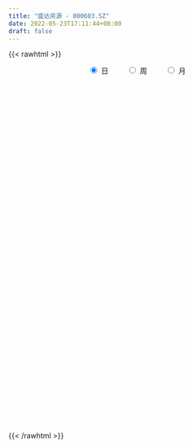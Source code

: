 ```yaml
---
title: "盛达资源 - 000603.SZ"
date: 2022-05-23T17:11:44+08:00
draft: false
---
```

{{< rawhtml >}}
    <div style="text-align: center">
        <label style="padding: 1rem;"><input style="margin-right: .5rem" type="radio" name="period" value="D" checked onclick="period_change(this)">日</label>
        <label style="padding: 1rem;"><input style="margin-right: .5rem" type="radio" name="period" value="W" onclick="period_change(this)">周</label>
        <label style="padding: 1rem;"><input style="margin-right: .5rem" type="radio" name="period" value="M" onclick="period_change(this)">月</label>
    </div>
    <div id="chart" style="height: 700px;"></div> 
    <script type="text/javascript">
        const D_v = [96367.02,84465.26,82257.53,106700.4,219820.12,119378.29,169751.84,66239.56,67296.23,113409.32,151012.4,105273.24,107814.51,141650.59,147228.85,166450.13,80495.18,136459.83,91749.15,57820.28,40635.49,133562.72,80916.17,88497.04,66456.55,51427.45,68505.63,79635.24,122529.93,58321.94,55137.08,46682.17,51445.21,71941.97,46567.22,82435.33,64884.64,52113.37,55260.46,135386.88,85469.58,122826.53,147325.43,86305.29,92749.01,99613.33,120499.51,102927.65,81776.11,62777.28,190533.87,205982.6,149995.16,173662.75,158168.48,134619.2,169809.45,140282.09,120987.1,98005.9,112866.91,117158.56,101646.81,108496.04,70689.02,142194.85,173255.08,132686.38,152486.66,129316.81,109155.37,123150.8,180861.51,251886.28,188789.05,243701.48,227457.14,260493.82,253784.8,264169.6,196310.53,194522.68,213883.78,187004.9,169624.36,234394.69,271430.68,279412.13,247438.41,146302.33,219353.7,219474.65,145720.14,158884.27,178616.97,164483.58,84332.58,119039.01,95048.72,72825.35,72215.31,61338.2,40758.56,143981.42,72888.26,71575.23,84517.99,60984.55,77153.21,98579.65,43432.46,70936.21,59721.75,125150.39,63309.03,45219.16,48482.07,33239.0,32836.5,48547.73,53767.94,34477.23,47517.29,106413.38,88897.42,74227.17,48873.12,43208.08,62588.49,185124.44,96906.83,70679.21,64846.82,62638.87,49771.94,59884.32,48631.83,39473.0,73847.75,46543.94,45737.96,39280.05,29365.46,44863.78,41605.67,44992.05,32659.25,46475.54,53787.28,91077.56,74496.46,80026.3,64109.64,53700.16,103096.07,66076.11,55043.6,39034.72,49136.01,38113.17,56629.47,61266.0,40801.69,80197.87,130992.17,59685.15,127743.29,168152.37,71753.2,56928.82,59167.49,102310.85,224122.31,112272.01,80817.92,92082.16,81534.28,117022.37,88942.16,108317.41,99382.76,62409.93,122954.19,63901.75,86196.08,48599.89,64475.77,101089.08,72358.02,143777.85,200781.49,183791.12,334403.84,175255.4,105803.49,87250.53,97243.54,158067.9,110383.46,156394.62,221492.92,194400.93,181377.58,115247.16,120646.69,159936.12,194984.96,105921.96,70377.2,64779.0,175137.76,81333.52,110497.95,126091.67,102417.03,90732.46,73922.16,76129.34,49766.3,84786.85,62554.5,120788.43,130079.43,216019.9,124685.22,87255.52,78251.12,62395.54,74796.02,134530.44,190236.79,107548.8,163273.77,132481.24,105651.25,85769.15,101012.47,92529.81,71278.7,57108.0,66838.97,81568.5,68075.18,48932.77,64541.64,66955.84,55220.67,49706.48,84926.62,108256.89]
const D_histogram = [0.0,-0.0255270655,-0.026728874,-0.0183037509,0.0365987101,0.0461949892,0.0165750644,-0.0010101547,-0.0177862245,-0.0478132301,-0.0289412568,-0.0403322919,-0.0566008226,-0.0430358132,-0.0043647887,-0.0240890111,-0.0365675283,-0.069294154,-0.0860349638,-0.0904061487,-0.0853127404,-0.0992485572,-0.0833114728,-0.1003503282,-0.1152379345,-0.122628683,-0.1099755528,-0.0966591285,-0.0974446138,-0.0844694481,-0.0786732687,-0.0589941496,-0.0359778615,-0.039436047,-0.0394332774,-0.0231316309,-0.0171994775,0.0068503952,0.0352361661,0.0743439043,0.082214535,0.1011770321,0.0997018058,0.0897339399,0.061359353,0.0508751543,0.0507615954,0.0334258739,0.0112336306,0.0126622293,0.0536810537,0.084056455,0.1034241479,0.0961342889,0.0320939015,0.0289411261,0.0583072475,0.0578818442,0.0278250636,0.0151696553,-0.0146680159,-0.0121961439,-0.0099967105,-0.013165963,-0.0092932322,0.0160422127,0.0521890285,0.0637422515,0.0699787693,0.0781400447,0.0620129076,0.0588079306,0.0662889948,0.092049963,0.1130301252,0.1194455113,0.1346305548,0.1318731919,0.1432409218,0.1153145247,0.1067182875,0.0951289772,0.0973706185,0.098369145,0.0772521345,0.0808568708,0.0791618114,0.0983040868,0.0514217257,0.0312290455,-0.0101764784,-0.0754475942,-0.1335764981,-0.1762190212,-0.2294923096,-0.2873893757,-0.3093947426,-0.3306576926,-0.3240599697,-0.2817380362,-0.2409374897,-0.2097001489,-0.1715765181,-0.1039407215,-0.0708937271,-0.0240828757,0.0174687026,0.0305314943,0.0402999454,0.0231489251,0.0231568107,0.0134447212,-0.0025193565,-0.0509155791,-0.0608270409,-0.0517023775,-0.0444084389,-0.0353522244,-0.0236710864,-0.0115412672,0.0155764557,0.0308477727,0.0473957856,0.0861046904,0.1122274658,0.1096910119,0.0992852915,0.0976681707,0.0975926805,0.1263447505,0.1452049383,0.1437819196,0.1319453755,0.1190070095,0.1051468757,0.0816232662,0.0645770675,0.0548898966,0.0259472218,0.0138352496,0.0026650057,-0.0118027291,-0.0173411176,-0.0233346759,-0.0286079725,-0.0235155351,-0.0236265934,-0.0250249003,-0.0162506885,0.0029437773,0.0174457152,0.0396936691,0.0546909285,0.0616800538,0.0727155224,0.0702266905,0.0617842034,0.0460827711,0.0252732825,0.0112299009,0.0027761428,-0.0196062609,-0.0354609746,-0.0629048981,-0.0443383774,-0.031628995,-0.0002105524,0.0361824268,0.0449851533,0.0435889798,0.0370505282,0.0435017232,0.0685062483,0.0711257145,0.0549479965,0.0028225038,-0.0218832151,-0.0874081874,-0.1104278883,-0.0779060948,-0.0293300202,0.0070455019,0.0357655608,0.0427840145,0.0536038361,0.0559060882,0.0481543472,0.0631155124,0.0613902431,0.0625584701,0.0985216459,0.1082351036,0.1352013999,0.0953166521,0.0734786175,0.0524420468,0.0475691267,0.0619087693,0.044639829,0.0383570664,0.0455839228,0.0110178302,-0.0409364303,-0.0926761308,-0.1656085531,-0.266130592,-0.3180805672,-0.3201838244,-0.2978622243,-0.2613610203,-0.1585778233,-0.0824564785,-0.0140852051,0.036303792,0.0452560332,0.0365985525,0.0287612426,0.0134869958,-0.0031259109,-0.0114035667,-0.0222932257,0.0021776955,0.0034899857,0.0795548772,0.1044925162,0.1334915736,0.1083286258,0.0956007041,0.0962215544,0.020079809,-0.0785315283,-0.1290802912,-0.2320759834,-0.3256401739,-0.3170248099,-0.3015302462,-0.2607891064,-0.2274632344,-0.22298803,-0.2044133961,-0.1717657366,-0.1335318627,-0.0986020076,-0.0647966878,-0.0390642406,-0.0062499063,0.0152573948,0.0259627371,0.0573570268,0.1050476923]
const D_fast = [0.0,-0.0319088319,-0.0397928588,-0.0359436735,0.0281084651,0.0492534914,0.0237773327,0.0059395749,-0.015283051,-0.0572633642,-0.0456267051,-0.0671008132,-0.0975195495,-0.0947134934,-0.057133666,-0.0828801413,-0.1045005405,-0.1545507047,-0.1928002555,-0.2197729775,-0.2360077543,-0.2747557105,-0.2796464942,-0.3217729317,-0.3654700217,-0.4035179409,-0.4183586988,-0.4292070568,-0.4543536955,-0.4624958917,-0.4763680296,-0.4714374478,-0.4574156251,-0.4707328224,-0.4805883722,-0.4700696334,-0.4684373494,-0.4426748778,-0.4054800654,-0.3477863511,-0.3193620867,-0.2751053315,-0.2516551065,-0.2391894873,-0.252224236,-0.2499896461,-0.2374128062,-0.2463920592,-0.2657758949,-0.2611817389,-0.206742651,-0.1553531359,-0.1101294061,-0.0933856929,-0.1494026048,-0.1453200987,-0.1013771655,-0.0873321077,-0.1104326224,-0.1192956168,-0.1528002921,-0.153377456,-0.1536772003,-0.1601379435,-0.1585885208,-0.1292425226,-0.0800484498,-0.0525596639,-0.0288284538,-0.0011321671,-0.0017560774,0.0097409282,0.0337942412,0.0825677001,0.1318053936,0.1680821575,0.2169248397,0.2471357749,0.2943137352,0.2952159692,0.3132993039,0.3254922379,0.3520765339,0.3776673466,0.3758633697,0.3996823238,0.4177777171,0.4614960143,0.4274690846,0.4150836657,0.3711340223,0.287001008,0.1954779795,0.1087807011,-0.0018656646,-0.1316100747,-0.2309641273,-0.3348915004,-0.4093087699,-0.4374213455,-0.4568551714,-0.4780428679,-0.4828133666,-0.4411627503,-0.4258391877,-0.3850490552,-0.3391303013,-0.318434636,-0.2985911986,-0.3099549876,-0.3041578993,-0.3105088085,-0.3271027253,-0.3882278427,-0.4133460647,-0.4171469958,-0.4209551668,-0.4207370084,-0.414973642,-0.4057291396,-0.3747173028,-0.3517340426,-0.3233370833,-0.263102006,-0.2089223641,-0.1840360651,-0.1696204625,-0.1468205407,-0.1224978607,-0.0621596031,-0.0069981807,0.0275242805,0.0486740802,0.0654874666,0.0779140517,0.0747962588,0.073894327,0.0779296302,0.0554737609,0.0468206011,0.0363166086,0.0188981916,0.0090245236,-0.0028027036,-0.0152279933,-0.0160144398,-0.0220321463,-0.0296866783,-0.0249751386,-0.0050447285,0.0138186382,0.0459900094,0.0746600009,0.0970691396,0.1262834888,0.1413513295,0.1483548932,0.1441741538,0.1296829858,0.1184470794,0.110687357,0.0834033881,0.0586834308,0.0155132827,0.022995209,0.0277973427,0.0591631472,0.1046017331,0.1246507478,0.1341518193,0.1368759998,0.1542026256,0.1963337127,0.2167346076,0.2142938888,0.1628740219,0.1326974993,0.0453204801,-0.0053061928,0.007739077,0.0489826465,0.0871195441,0.1247809932,0.1424954505,0.1667162311,0.1829950053,0.187281851,0.2180218943,0.2316441858,0.2484520303,0.3090456176,0.3458178512,0.4065844976,0.3905289128,0.3870605325,0.3791344736,0.3861538351,0.4159706701,0.409861687,0.413168191,0.4317910281,0.3999793931,0.337791025,0.2628822918,0.1485477312,-0.0185069557,-0.1499770727,-0.232126286,-0.284270242,-0.313109293,-0.2499705519,-0.1944633267,-0.1296133546,-0.0701484094,-0.04988216,-0.0493900026,-0.0500370018,-0.0619394997,-0.0793338841,-0.0904624316,-0.1069253969,-0.0819100519,-0.0797252653,0.0162283455,0.0672891135,0.1296610644,0.131580273,0.1427525274,0.1674287662,0.0963069731,-0.0219372462,-0.1047560819,-0.26577077,-0.4407450039,-0.5113858425,-0.5712738403,-0.5957299771,-0.6192699137,-0.6705417168,-0.7030704319,-0.7133642066,-0.7085132983,-0.6982339452,-0.6806277973,-0.6646614103,-0.6334095525,-0.6080879027,-0.5908918761,-0.5451583297,-0.4712057411]
const D_slow = [0.0,-0.0063817664,-0.0130639849,-0.0176399226,-0.0084902451,0.0030585022,0.0072022683,0.0069497296,0.0025031735,-0.009450134,-0.0166854482,-0.0267685212,-0.0409187269,-0.0516776802,-0.0527688774,-0.0587911301,-0.0679330122,-0.0852565507,-0.1067652917,-0.1293668288,-0.1506950139,-0.1755071532,-0.1963350214,-0.2214226035,-0.2502320871,-0.2808892579,-0.3083831461,-0.3325479282,-0.3569090817,-0.3780264437,-0.3976947609,-0.4124432983,-0.4214377636,-0.4312967754,-0.4411550947,-0.4469380025,-0.4512378719,-0.449525273,-0.4407162315,-0.4221302554,-0.4015766217,-0.3762823637,-0.3513569122,-0.3289234272,-0.313583589,-0.3008648004,-0.2881744016,-0.2798179331,-0.2770095254,-0.2738439681,-0.2604237047,-0.2394095909,-0.213553554,-0.1895199817,-0.1814965064,-0.1742612248,-0.159684413,-0.1452139519,-0.138257686,-0.1344652722,-0.1381322762,-0.1411813121,-0.1436804897,-0.1469719805,-0.1492952885,-0.1452847354,-0.1322374783,-0.1163019154,-0.0988072231,-0.0792722119,-0.063768985,-0.0490670023,-0.0324947536,-0.0094822629,0.0187752684,0.0486366462,0.0822942849,0.1152625829,0.1510728134,0.1799014445,0.2065810164,0.2303632607,0.2547059153,0.2792982016,0.2986112352,0.3188254529,0.3386159058,0.3631919275,0.3760473589,0.3838546203,0.3813105007,0.3624486021,0.3290544776,0.2849997223,0.2276266449,0.155779301,0.0784306153,-0.0042338078,-0.0852488002,-0.1556833093,-0.2159176817,-0.2683427189,-0.3112368485,-0.3372220288,-0.3549454606,-0.3609661795,-0.3565990039,-0.3489661303,-0.338891144,-0.3331039127,-0.32731471,-0.3239535297,-0.3245833688,-0.3373122636,-0.3525190238,-0.3654446182,-0.3765467279,-0.385384784,-0.3913025556,-0.3941878724,-0.3902937585,-0.3825818153,-0.3707328689,-0.3492066963,-0.3211498299,-0.2937270769,-0.268905754,-0.2444887114,-0.2200905412,-0.1885043536,-0.152203119,-0.1162576391,-0.0832712953,-0.0535195429,-0.027232824,-0.0068270074,0.0093172595,0.0230397336,0.0295265391,0.0329853515,0.0336516029,0.0307009206,0.0263656412,0.0205319723,0.0133799791,0.0075010954,0.001594447,-0.004661778,-0.0087244502,-0.0079885058,-0.003627077,0.0062963402,0.0199690724,0.0353890858,0.0535679664,0.071124639,0.0865706899,0.0980913827,0.1044097033,0.1072171785,0.1079112142,0.103009649,0.0941444053,0.0784181808,0.0673335864,0.0594263377,0.0593736996,0.0684193063,0.0796655946,0.0905628395,0.0998254716,0.1107009024,0.1278274645,0.1456088931,0.1593458922,0.1600515182,0.1545807144,0.1327286675,0.1051216955,0.0856451718,0.0783126667,0.0800740422,0.0890154324,0.099711436,0.113112395,0.1270889171,0.1391275039,0.154906382,0.1702539427,0.1858935603,0.2105239717,0.2375827476,0.2713830976,0.2952122606,0.313581915,0.3266924267,0.3385847084,0.3540619007,0.365221858,0.3748111246,0.3862071053,0.3889615629,0.3787274553,0.3555584226,0.3141562843,0.2476236363,0.1681034945,0.0880575384,0.0135919823,-0.0517482727,-0.0913927286,-0.1120068482,-0.1155281495,-0.1064522015,-0.0951381932,-0.0859885551,-0.0787982444,-0.0754264955,-0.0762079732,-0.0790588649,-0.0846321713,-0.0840877474,-0.083215251,-0.0633265317,-0.0372034026,-0.0038305092,0.0232516472,0.0471518232,0.0712072118,0.0762271641,0.056594282,0.0243242092,-0.0336947866,-0.1151048301,-0.1943610325,-0.2697435941,-0.3349408707,-0.3918066793,-0.4475536868,-0.4986570358,-0.54159847,-0.5749814356,-0.5996319375,-0.6158311095,-0.6255971697,-0.6271596462,-0.6233452975,-0.6168546133,-0.6025153565,-0.5762534335]
const D_data = [['2021-05-12', 15.02, 14.95, 14.8, 15.27],['2021-05-13', 14.63, 14.55, 14.36, 14.7],['2021-05-14', 14.69, 14.76, 14.4, 14.78],['2021-05-17', 14.94, 14.88, 14.81, 15.37],['2021-05-18', 15.4, 15.64, 15.37, 16.36],['2021-05-19', 15.0, 15.28, 15.0, 15.36],['2021-05-20', 14.72, 14.76, 14.35, 15.0],['2021-05-21', 14.65, 14.79, 14.52, 14.93],['2021-05-24', 14.72, 14.7, 14.57, 15.01],['2021-05-25', 14.59, 14.38, 14.19, 14.59],['2021-05-26', 14.64, 14.93, 14.47, 15.09],['2021-05-27', 14.5, 14.54, 14.29, 14.57],['2021-05-28', 14.55, 14.36, 14.3, 14.69],['2021-05-31', 14.66, 14.68, 14.6, 14.85],['2021-06-01', 14.71, 15.11, 14.6, 15.12],['2021-06-02', 14.86, 14.41, 14.3, 14.87],['2021-06-03', 14.58, 14.38, 14.32, 14.66],['2021-06-04', 13.97, 13.95, 13.75, 14.11],['2021-06-07', 13.99, 13.94, 13.8, 14.06],['2021-06-08', 14.01, 13.95, 13.8, 14.05],['2021-06-09', 13.96, 13.98, 13.89, 14.05],['2021-06-10', 13.97, 13.62, 13.37, 13.98],['2021-06-11', 13.76, 13.9, 13.73, 13.95],['2021-06-15', 13.58, 13.38, 13.33, 13.67],['2021-06-16', 13.36, 13.2, 13.13, 13.37],['2021-06-17', 12.9, 13.1, 12.85, 13.13],['2021-06-18', 12.85, 13.23, 12.75, 13.29],['2021-06-21', 13.05, 13.18, 13.01, 13.22],['2021-06-22', 13.18, 12.91, 12.83, 13.24],['2021-06-23', 12.92, 12.99, 12.72, 13.02],['2021-06-24', 12.92, 12.83, 12.73, 12.93],['2021-06-25', 12.83, 12.96, 12.76, 13.03],['2021-06-28', 12.9, 13.02, 12.82, 13.08],['2021-06-29', 12.95, 12.65, 12.59, 13.01],['2021-06-30', 12.61, 12.59, 12.51, 12.77],['2021-07-01', 12.75, 12.75, 12.64, 12.97],['2021-07-02', 12.7, 12.6, 12.41, 12.71],['2021-07-05', 12.63, 12.84, 12.63, 12.93],['2021-07-06', 12.83, 12.99, 12.72, 12.99],['2021-07-07', 13.31, 13.29, 13.1, 13.45],['2021-07-08', 13.27, 13.03, 12.98, 13.27],['2021-07-09', 12.95, 13.26, 12.89, 13.36],['2021-07-12', 13.37, 13.08, 13.01, 13.46],['2021-07-13', 13.06, 12.97, 12.75, 13.06],['2021-07-14', 12.82, 12.65, 12.62, 12.91],['2021-07-15', 12.65, 12.77, 12.45, 12.77],['2021-07-16', 12.76, 12.87, 12.64, 12.96],['2021-07-19', 12.66, 12.6, 12.51, 12.74],['2021-07-20', 12.45, 12.41, 12.08, 12.49],['2021-07-21', 12.44, 12.62, 12.38, 12.65],['2021-07-22', 12.63, 13.22, 12.51, 13.32],['2021-07-23', 13.23, 13.3, 13.23, 13.7],['2021-07-26', 13.54, 13.34, 12.99, 13.59],['2021-07-27', 13.39, 13.09, 13.09, 13.76],['2021-07-28', 12.9, 12.21, 11.91, 12.9],['2021-07-29', 12.6, 12.79, 12.28, 13.0],['2021-07-30', 12.95, 13.28, 12.9, 13.36],['2021-08-02', 13.2, 13.01, 12.95, 13.38],['2021-08-03', 12.9, 12.57, 12.52, 12.94],['2021-08-04', 12.6, 12.67, 12.56, 12.73],['2021-08-05', 12.51, 12.32, 12.26, 12.53],['2021-08-06', 12.25, 12.62, 12.2, 12.66],['2021-08-09', 12.24, 12.6, 12.13, 12.64],['2021-08-10', 12.55, 12.5, 12.34, 12.81],['2021-08-11', 12.45, 12.56, 12.43, 12.68],['2021-08-12', 12.59, 12.89, 12.58, 13.05],['2021-08-13', 12.89, 13.2, 12.78, 13.28],['2021-08-16', 13.27, 13.05, 12.88, 13.42],['2021-08-17', 13.05, 13.07, 13.0, 13.38],['2021-08-18', 13.08, 13.18, 12.74, 13.36],['2021-08-19', 13.0, 12.9, 12.64, 13.05],['2021-08-20', 12.8, 13.05, 12.56, 13.08],['2021-08-23', 13.31, 13.24, 13.2, 13.55],['2021-08-24', 13.4, 13.62, 13.35, 13.87],['2021-08-25', 13.66, 13.77, 13.46, 13.83],['2021-08-26', 13.86, 13.76, 13.74, 14.12],['2021-08-27', 13.7, 14.04, 13.63, 14.05],['2021-08-30', 14.39, 13.97, 13.85, 14.47],['2021-08-31', 13.78, 14.3, 13.69, 14.31],['2021-09-01', 14.3, 13.89, 13.65, 14.62],['2021-09-02', 13.81, 14.15, 13.79, 14.35],['2021-09-03', 14.04, 14.17, 13.88, 14.45],['2021-09-06', 14.51, 14.43, 13.98, 14.59],['2021-09-07', 14.37, 14.54, 14.24, 14.7],['2021-09-08', 14.41, 14.32, 14.17, 14.54],['2021-09-09', 14.2, 14.69, 14.18, 14.88],['2021-09-10', 14.6, 14.74, 14.56, 15.25],['2021-09-13', 14.75, 15.17, 14.59, 15.29],['2021-09-14', 14.96, 14.38, 14.3, 14.96],['2021-09-15', 14.3, 14.62, 14.28, 14.7],['2021-09-16', 14.69, 14.25, 14.2, 15.09],['2021-09-17', 14.0, 13.68, 13.33, 14.27],['2021-09-22', 13.47, 13.4, 13.2, 13.66],['2021-09-23', 13.44, 13.24, 13.2, 13.58],['2021-09-24', 13.26, 12.72, 12.69, 13.33],['2021-09-27', 12.72, 12.18, 12.0, 12.77],['2021-09-28', 12.11, 12.19, 12.01, 12.28],['2021-09-29', 12.09, 11.83, 11.78, 12.22],['2021-09-30', 11.7, 11.87, 11.7, 12.01],['2021-10-08', 12.0, 12.19, 11.89, 12.19],['2021-10-11', 12.19, 12.16, 12.01, 12.22],['2021-10-12', 12.18, 12.02, 11.86, 12.18],['2021-10-13', 12.01, 12.1, 11.92, 12.11],['2021-10-14', 12.37, 12.6, 12.23, 12.69],['2021-10-15', 12.63, 12.32, 12.28, 12.68],['2021-10-18', 12.46, 12.62, 12.33, 12.62],['2021-10-19', 12.49, 12.74, 12.43, 12.77],['2021-10-20', 12.51, 12.5, 12.46, 12.59],['2021-10-21', 12.66, 12.5, 12.49, 12.76],['2021-10-22', 12.35, 12.12, 12.05, 12.4],['2021-10-25', 12.07, 12.26, 11.98, 12.28],['2021-10-26', 12.17, 12.08, 11.98, 12.28],['2021-10-27', 12.01, 11.89, 11.83, 12.1],['2021-10-28', 11.84, 11.24, 11.2, 11.84],['2021-10-29', 11.29, 11.47, 11.25, 11.57],['2021-11-01', 11.4, 11.61, 11.29, 11.71],['2021-11-02', 11.61, 11.54, 11.35, 11.67],['2021-11-03', 11.43, 11.52, 11.35, 11.52],['2021-11-04', 11.5, 11.53, 11.46, 11.56],['2021-11-05', 11.56, 11.53, 11.46, 11.61],['2021-11-08', 11.7, 11.77, 11.66, 11.82],['2021-11-09', 11.8, 11.7, 11.66, 11.87],['2021-11-10', 11.66, 11.78, 11.53, 11.84],['2021-11-11', 12.0, 12.21, 11.9, 12.28],['2021-11-12', 12.33, 12.26, 12.18, 12.49],['2021-11-15', 12.24, 12.01, 11.99, 12.24],['2021-11-16', 11.99, 11.92, 11.9, 12.07],['2021-11-17', 11.88, 12.04, 11.84, 12.05],['2021-11-18', 12.3, 12.1, 12.06, 12.32],['2021-11-19', 12.08, 12.6, 12.05, 13.1],['2021-11-22', 12.6, 12.69, 12.47, 12.92],['2021-11-23', 12.61, 12.58, 12.53, 12.76],['2021-11-24', 12.68, 12.51, 12.43, 12.7],['2021-11-25', 12.62, 12.52, 12.47, 12.71],['2021-11-26', 12.49, 12.52, 12.37, 12.62],['2021-11-29', 12.31, 12.37, 12.2, 12.45],['2021-11-30', 12.36, 12.4, 12.31, 12.66],['2021-12-01', 12.44, 12.47, 12.33, 12.49],['2021-12-02', 12.41, 12.16, 12.12, 12.56],['2021-12-03', 12.11, 12.28, 12.08, 12.32],['2021-12-06', 12.46, 12.24, 12.2, 12.47],['2021-12-07', 12.22, 12.13, 12.02, 12.33],['2021-12-08', 12.13, 12.18, 12.07, 12.24],['2021-12-09', 12.15, 12.13, 12.11, 12.25],['2021-12-10', 12.08, 12.09, 11.97, 12.22],['2021-12-13', 12.14, 12.2, 12.05, 12.23],['2021-12-14', 12.2, 12.13, 12.08, 12.27],['2021-12-15', 12.13, 12.09, 11.97, 12.16],['2021-12-16', 12.14, 12.22, 12.09, 12.26],['2021-12-17', 12.37, 12.42, 12.31, 12.5],['2021-12-20', 12.31, 12.46, 12.24, 12.5],['2021-12-21', 12.37, 12.68, 12.36, 12.68],['2021-12-22', 12.6, 12.73, 12.55, 12.74],['2021-12-23', 12.75, 12.74, 12.68, 12.81],['2021-12-24', 12.79, 12.9, 12.46, 13.06],['2021-12-27', 12.94, 12.82, 12.62, 12.98],['2021-12-28', 12.71, 12.78, 12.71, 12.88],['2021-12-29', 12.68, 12.68, 12.65, 12.83],['2021-12-30', 12.68, 12.56, 12.52, 12.7],['2021-12-31', 12.66, 12.58, 12.53, 12.71],['2022-01-04', 12.58, 12.61, 12.54, 12.73],['2022-01-05', 12.61, 12.36, 12.26, 12.7],['2022-01-06', 12.3, 12.33, 12.2, 12.39],['2022-01-07', 12.36, 12.04, 11.94, 12.36],['2022-01-10', 12.05, 12.56, 11.92, 12.74],['2022-01-11', 12.63, 12.55, 12.48, 12.7],['2022-01-12', 12.56, 12.9, 12.53, 12.99],['2022-01-13', 13.09, 13.17, 12.92, 13.59],['2022-01-14', 13.24, 12.99, 12.98, 13.33],['2022-01-17', 12.85, 12.93, 12.77, 13.06],['2022-01-18', 12.92, 12.89, 12.8, 13.02],['2022-01-19', 13.0, 13.1, 12.86, 13.31],['2022-01-20', 13.35, 13.48, 13.33, 14.04],['2022-01-21', 13.78, 13.35, 13.2, 13.88],['2022-01-24', 13.12, 13.15, 12.81, 13.42],['2022-01-25', 13.11, 12.56, 12.5, 13.14],['2022-01-26', 12.57, 12.71, 12.57, 13.07],['2022-01-27', 12.87, 11.93, 11.91, 12.87],['2022-01-28', 11.77, 12.16, 11.56, 12.26],['2022-02-07', 12.19, 12.82, 12.19, 12.95],['2022-02-08', 12.82, 13.21, 12.72, 13.29],['2022-02-09', 13.26, 13.29, 13.17, 13.4],['2022-02-10', 13.25, 13.4, 13.25, 13.68],['2022-02-11', 13.26, 13.27, 13.1, 13.43],['2022-02-14', 13.7, 13.42, 13.35, 13.76],['2022-02-15', 13.59, 13.41, 13.23, 13.6],['2022-02-16', 13.21, 13.33, 13.1, 13.35],['2022-02-17', 13.25, 13.7, 13.25, 13.74],['2022-02-18', 13.73, 13.6, 13.44, 13.73],['2022-02-21', 13.5, 13.71, 13.4, 13.98],['2022-02-22', 13.66, 14.34, 13.66, 14.34],['2022-02-23', 14.03, 14.25, 13.8, 14.34],['2022-02-24', 14.25, 14.7, 14.15, 14.98],['2022-02-25', 14.28, 13.96, 13.94, 14.43],['2022-02-28', 13.97, 14.13, 13.93, 14.18],['2022-03-01', 14.06, 14.12, 13.8, 14.29],['2022-03-02', 14.44, 14.34, 14.19, 14.49],['2022-03-03', 14.26, 14.7, 14.18, 14.98],['2022-03-04', 14.78, 14.39, 14.18, 14.83],['2022-03-07', 14.79, 14.55, 14.42, 15.14],['2022-03-08', 15.09, 14.81, 13.94, 15.17],['2022-03-09', 14.58, 14.29, 13.8, 14.87],['2022-03-10', 13.35, 13.88, 13.33, 14.1],['2022-03-11', 13.88, 13.6, 13.27, 13.88],['2022-03-14', 13.51, 12.94, 12.91, 13.71],['2022-03-15', 12.85, 11.99, 11.95, 13.04],['2022-03-16', 12.14, 11.98, 11.57, 12.34],['2022-03-17', 12.15, 12.22, 12.08, 12.5],['2022-03-18', 12.22, 12.34, 12.12, 12.49],['2022-03-21', 12.36, 12.45, 12.3, 12.64],['2022-03-22', 12.4, 13.48, 12.31, 13.61],['2022-03-23', 13.32, 13.52, 13.19, 13.54],['2022-03-24', 13.65, 13.76, 13.39, 13.88],['2022-03-25', 13.73, 13.85, 13.6, 14.38],['2022-03-28', 13.73, 13.51, 13.3, 13.84],['2022-03-29', 13.53, 13.31, 13.21, 13.59],['2022-03-30', 13.49, 13.29, 13.15, 13.49],['2022-03-31', 13.29, 13.14, 12.92, 13.33],['2022-04-01', 13.13, 13.03, 12.92, 13.17],['2022-04-06', 13.0, 13.05, 12.88, 13.3],['2022-04-07', 12.98, 12.94, 12.9, 13.16],['2022-04-08', 12.94, 13.4, 12.94, 13.5],['2022-04-11', 13.58, 13.17, 13.08, 13.67],['2022-04-12', 13.22, 14.34, 13.13, 14.34],['2022-04-13', 14.05, 14.04, 13.98, 14.49],['2022-04-14', 14.14, 14.33, 13.99, 14.43],['2022-04-15', 14.11, 13.76, 13.71, 14.27],['2022-04-18', 14.04, 13.9, 13.6, 14.09],['2022-04-19', 13.84, 14.12, 13.79, 14.29],['2022-04-20', 13.72, 13.01, 12.97, 13.79],['2022-04-21', 12.98, 12.24, 12.12, 13.07],['2022-04-22', 12.15, 12.36, 12.06, 12.44],['2022-04-25', 12.01, 11.14, 11.12, 12.13],['2022-04-26', 11.1, 10.49, 10.35, 11.23],['2022-04-27', 10.39, 11.26, 10.2, 11.31],['2022-04-28', 11.09, 11.13, 10.94, 11.3],['2022-04-29', 11.33, 11.33, 11.0, 11.39],['2022-05-05', 11.32, 11.19, 11.03, 11.32],['2022-05-06', 10.8, 10.69, 10.65, 10.87],['2022-05-09', 10.69, 10.69, 10.6, 10.9],['2022-05-10', 10.56, 10.78, 10.34, 10.79],['2022-05-11', 10.78, 10.84, 10.62, 11.12],['2022-05-12', 10.78, 10.82, 10.63, 10.95],['2022-05-13', 10.88, 10.84, 10.69, 10.88],['2022-05-16', 10.84, 10.77, 10.71, 11.04],['2022-05-17', 10.87, 10.91, 10.8, 11.02],['2022-05-18', 10.86, 10.83, 10.71, 10.93],['2022-05-19', 10.66, 10.71, 10.51, 10.73],['2022-05-20', 10.83, 11.03, 10.82, 11.03],['2022-05-23', 11.11, 11.43, 11.05, 11.5]]
const W_v = [318174.86,293378.98,159660.82,194640.9,149689.82,245283.2,76246.95,122873.3,157234.54,110371.48,218514.62,238284.65,280557.47,589216.89,469394.47,580871.03,608506.64,518996.11,210761.84,354347.62,363601.84,369665.15,273930.04,161502.89,168527.24,171612.17,124220.02,126879.44,107124.93,144720.34,119367.15,153525.67,105645.33,91218.03,104052.88,187139.52,169218.74,233386.44,142233.82,922461.2200000001,589975.8199999999,435321.89,100442.56,79007.81,196953.14,189946.95,281913.98,216688.02,226925.77,99711.17,243939.28,220212.71,139651.32,81697.54,137237.54,121038.41,146377.94,100662.37,99581.65,295855.77,283065.17,242188.0,159804.43,190700.68,251100.74,473547.7600000001,289863.45,531451.8099999999,409783.37,329044.78,257665.27,177096.55,497359.42,658384.4300000001,838677.6599999999,462123.89,427840.38,310855.97,525502.1900000001,366833.71,150196.86,358129.36,352831.37,896677.99,680988.55,667079.3300000001,570911.24,527350.9,435876.92,612318.46,369636.36,214156.55,213107.92,64136.17,359079.27,265624.78,167756.94,200702.33,361245.3199999999,680199.47,694561.41,892998.02,544833.53,469141.17,1174184.5,1191036.97,810476.14,1745957.7000000002,1297094.9399999999,885920.24,1894847.72,2045819.49,1046676.96,1091907.4399999999,1297223.0600000001,198615.21,591788.8500000001,581939.9399999999,552516.96,608986.28,763148.0199999999,576584.3200000001,537659.96,354586.99,982116.89,869758.76,959066.6499999999,1276090.1899999999,853098.36,1304026.4799999997,656275.3200000001,421904.37,591516.58,620049.2,1449189.3199999998,1477030.77,956440.3500000001,1028653.03,825142.2600000001,961464.3300000001,651927.8200000001,611974.0,1234447.3599999999,560665.14,407296.5,415863.34,776732.0600000001,1375182.3899999999,753937.5,992218.4300000001,596192.02,411917.63,387735.45,624404.2899999999,1580993.6899999999,1262596.53,2204880.7800000003,2693311.6600000001,2129647.9199999999,1343226.5699999998,899298.73,667619.3499999999,1054650.21,765648.52,595727.73,572293.21,298313.97,95227.21,535161.4399999999,609413.64,403299.27,515250.03,526551.65,634288.0,855205.73,974498.53,505388.59,631997.88,988444.97,571839.71,772564.3,728635.1800000001,492720.54,590123.12,1719317.78,735056.22,1342705.79,688492.89,557432.5700000001,330637.92,324975.17,379624.54,302014.63,341658.9,409141.74,439296.8,566025.92,681890.21,544805.7,672284.58,404683.81,274886.67,362306.36,317274.37,451056.8200000001,546492.5699999999,643997.51,786255.04,589300.5600000001,596281.7999999999,646796.02,1092695.46,1169281.4299999999,1076338.4099999999,1111981.22,483221.38,462903.89,72825.35,391181.75,392810.63,362549.84,208324.46,331073.26,414021.3,344843.67,268380.84,200852.92,268991.68,375428.6300000001,247403.61,238895.03,558326.1799999999,554801.48,460398.89,456966.04,372718.84,1038009.7000000001,558748.9199999999,868913.21,651866.9299999999,557839.9,392967.29,268129.78,636291.1899999999,569507.5900000001,588187.88,163808.51,322523.42,321351.25,108256.89]
const W_histogram = [0.0,-0.0765811966,-0.1419110663,-0.1844174307,-0.1745255552,-0.2103952104,-0.2346095349,-0.2009768966,-0.1399925979,-0.0989169936,-0.0178111053,0.0772049911,0.0985634967,0.1654567108,0.2120660372,0.2468322873,0.2382478776,0.2226484527,0.1858784504,0.2177213775,0.2074921608,0.1589266257,0.0916880264,0.0185884747,-0.0297103037,-0.0997444784,-0.1535486895,-0.207934814,-0.2156839254,-0.2711616017,-0.2852986678,-0.2708693087,-0.2658923463,-0.2468709096,-0.2156839838,-0.1609248775,-0.0989620902,-0.0456346755,-0.0250895362,0.0593275703,0.1399827849,0.0630913945,0.0426068284,0.0451668546,0.0366171725,0.0448899535,0.0669615116,0.0083995799,-0.0223398671,-0.054221353,-0.0230057795,-0.0019255018,-0.0155103575,-0.0209679188,0.0036934891,0.0073219868,0.0146445524,0.005517671,-0.0166252728,-0.1925658329,-0.3223287195,-0.3978827507,-0.4257343074,-0.405436119,-0.3468661184,-0.3317839707,-0.3034821422,-0.2037602514,-0.1020147163,-0.0205541509,0.0686534105,0.1040790838,0.2296579449,0.2590621164,0.306432333,0.3277073134,0.3706374007,0.4177209352,0.3335952522,0.2911378554,0.2396515379,0.2061781675,0.1726247283,0.2568474382,0.3155797123,0.310860153,0.2988262588,0.3093694841,0.2568563999,0.2885162146,0.2338937622,0.1933558662,0.111420976,0.0493618878,-0.040143713,-0.0945947687,-0.156289656,-0.1436104843,-0.1042699889,-0.0449889747,0.0484763547,0.0608825565,0.0533469114,-0.0164283574,0.0981222153,0.1377855426,0.1186216685,0.2532033604,0.3385375272,0.3263667533,0.4707090331,0.4791773717,0.4585483133,0.4000939234,0.1960285725,0.0755143562,0.0312295976,-0.0864426921,-0.1285563851,-0.1556168919,-0.2771766928,-0.3826012316,-0.4056860263,-0.4187038901,-0.3231348121,-0.2593522753,-0.1904017497,-0.0726486336,0.0380322075,0.0320585366,0.0000503245,-0.0788833811,-0.1911375473,-0.2280753449,-0.0621813567,-0.1017771446,-0.0729184781,-0.2044068337,-0.2492836612,-0.2527737743,-0.2840008838,-0.2448768813,-0.2125267122,-0.2027240788,-0.2203924628,-0.1494130165,-0.0737251051,-0.0618417953,-0.0043291743,0.0238947843,0.0264835796,0.0459938659,0.0481792053,0.0609792402,0.1855596994,0.2137041619,0.5023593347,0.7255079935,0.9561501714,0.8166494376,0.7135306222,0.6261456638,0.4458388114,0.2055153161,0.0443652643,-0.1277368494,-0.2405927672,-0.2843227984,-0.2651930407,-0.300874336,-0.3613339685,-0.2891033153,-0.2785077007,-0.213928786,-0.2154147799,-0.1824352633,-0.2236166088,-0.1477915714,-0.0660848907,-0.0173712968,0.0209123478,-0.0904328902,-0.1714569186,-0.2409633581,-0.2811890034,-0.1714007518,-0.1822732579,-0.1937597068,-0.169487492,-0.1811244302,-0.1702114951,-0.1210981517,-0.0930979626,-0.0489542381,-0.0473105231,0.0566283542,0.0952998745,0.1182602425,0.10054388,0.0593080451,0.0283314952,-0.0342224164,-0.0876841619,-0.1381883006,-0.118782182,-0.1233127878,-0.0899974277,-0.063220222,-0.0826439233,-0.0506849702,-0.0346670792,0.0433507286,0.1011570648,0.1711141531,0.1406070355,0.054791428,-0.0542968113,-0.0974628794,-0.1089505897,-0.1207922229,-0.1606775689,-0.1703725571,-0.1174904384,-0.0527794737,-0.010729797,0.004725539,0.005881976,0.0311872968,0.0798036907,0.0892464422,0.0593976121,0.1014392448,0.1484529128,0.0968626889,0.1327337577,0.1714631449,0.2114775428,0.2541849761,0.2179046687,0.1035272986,0.1227350225,0.0756894999,0.0653544384,0.077783431,-0.0086674291,-0.1289300778,-0.2388981873,-0.2856887173,-0.2872240785,-0.2462575394]
const W_fast = [0.0,-0.0957264957,-0.196534132,-0.2851448541,-0.3188843674,-0.4073528252,-0.4902195334,-0.5068311192,-0.48084497,-0.4644986142,-0.3878455021,-0.2735281579,-0.2275287782,-0.1192713863,-0.0196455507,0.0768287712,0.1278063309,0.1678690192,0.1775686295,0.263841901,0.3054857245,0.2966518458,0.2523352532,0.1838828201,0.1281564658,0.0331861715,-0.059005212,-0.16537504,-0.2270451327,-0.3503132095,-0.4357749425,-0.4890629106,-0.5505590348,-0.5932553254,-0.6159893956,-0.6014615087,-0.564239244,-0.5223204982,-0.5080477429,-0.4087987439,-0.293147833,-0.3542663748,-0.3640992338,-0.3502474939,-0.3496428829,-0.3301476135,-0.2913356775,-0.3477977143,-0.3841221281,-0.4295589522,-0.4040948235,-0.3834959213,-0.4009583664,-0.4116579074,-0.3860731273,-0.3806141328,-0.3696304291,-0.3773778928,-0.4036771548,-0.6277591731,-0.8381042396,-1.0131289584,-1.1474140919,-1.2284749334,-1.2566214623,-1.3244853074,-1.3720540144,-1.3232721864,-1.2470303304,-1.1707083027,-1.0643373887,-1.0028919445,-0.8198985971,-0.7257288965,-0.6017505966,-0.4985487879,-0.3629593505,-0.2114455821,-0.2121724521,-0.181845385,-0.173418818,-0.1553476466,-0.1457449037,0.0026896658,0.1403168679,0.2133123469,0.2759850173,0.3638706136,0.3755716294,0.4793604978,0.4832114859,0.4910125565,0.4369329104,0.387214294,0.287672765,0.2095730171,0.1088057158,0.0855822664,0.0988552646,0.1468890351,0.2524734532,0.2801002941,0.2859013769,0.2120190187,0.3511001453,0.4252098582,0.4357014012,0.6335839332,0.8035524818,0.8729733962,1.1349929343,1.2632556159,1.3572636357,1.3988327267,1.243774519,1.1421388917,1.1056615325,0.9663785698,0.8921257805,0.8261610507,0.6353070766,0.43423223,0.3097259287,0.1920320923,0.2068174673,0.2057619353,0.2271120235,0.3267029812,0.4468918742,0.4489328374,0.4169372064,0.3182826556,0.1582441026,0.0642874687,0.2146361177,0.1495960437,0.1602250906,-0.0223649734,-0.1295627161,-0.1962462728,-0.2984736032,-0.3205688211,-0.34135033,-0.3822287164,-0.4549952161,-0.4213690239,-0.3641123888,-0.3676895278,-0.3112592004,-0.2770615457,-0.2678518555,-0.2368431028,-0.222612962,-0.1945681171,-0.023597733,0.05797277,0.4722177764,0.8767434336,1.3464231543,1.4110847799,1.4863486201,1.5555000776,1.4866529281,1.2977082619,1.1476495261,0.9436132,0.7706090904,0.6557983597,0.6086298571,0.4977299778,0.3469368533,0.3468916776,0.287860367,0.2989570853,0.2436173963,0.2309880971,0.1339025994,0.172779744,0.237965202,0.2823359717,0.3258477032,0.1918942427,0.0680059846,-0.0617412944,-0.1722641905,-0.1053261269,-0.1617669475,-0.2216933231,-0.2397929813,-0.296711027,-0.3283509657,-0.3095121603,-0.3047864618,-0.2728812968,-0.2830652126,-0.1649692468,-0.1024727579,-0.0499473292,-0.0425277218,-0.0689365453,-0.0928302214,-0.1639397371,-0.2393225231,-0.324373737,-0.3346631639,-0.3700219666,-0.3592059635,-0.3482338132,-0.3883184954,-0.3690307849,-0.3616796637,-0.2728241737,-0.1897285713,-0.0769929447,-0.0723483034,-0.1444660539,-0.267128496,-0.3346602841,-0.3733856418,-0.4154253307,-0.495480069,-0.5477681965,-0.5242586873,-0.472742591,-0.4333753636,-0.4167386428,-0.4141117118,-0.3810095668,-0.3124422502,-0.2806878882,-0.2956873152,-0.2282858713,-0.1441589751,-0.1715335268,-0.1024790185,-0.0208838452,0.0719999384,0.1782536157,0.1964494756,0.1079539301,0.1578454096,0.129722262,0.1357258101,0.1676006605,0.0789829431,-0.0735122251,-0.2432048814,-0.3614175907,-0.4347589715,-0.4553568173]
const W_slow = [0.0,-0.0191452991,-0.0546230657,-0.1007274234,-0.1443588122,-0.1969576148,-0.2556099985,-0.3058542227,-0.3408523721,-0.3655816205,-0.3700343969,-0.3507331491,-0.3260922749,-0.2847280972,-0.2317115879,-0.1700035161,-0.1104415467,-0.0547794335,-0.0083098209,0.0461205235,0.0979935637,0.1377252201,0.1606472267,0.1652943454,0.1578667695,0.1329306499,0.0945434775,0.042559774,-0.0113612073,-0.0791516078,-0.1504762747,-0.2181936019,-0.2846666885,-0.3463844159,-0.4003054118,-0.4405366312,-0.4652771537,-0.4766858226,-0.4829582067,-0.4681263141,-0.4331306179,-0.4173577693,-0.4067060622,-0.3954143485,-0.3862600554,-0.375037567,-0.3582971891,-0.3561972942,-0.3617822609,-0.3753375992,-0.3810890441,-0.3815704195,-0.3854480089,-0.3906899886,-0.3897666163,-0.3879361196,-0.3842749815,-0.3828955638,-0.387051882,-0.4351933402,-0.5157755201,-0.6152462077,-0.7216797846,-0.8230388143,-0.9097553439,-0.9927013366,-1.0685718722,-1.119511935,-1.1450156141,-1.1501541518,-1.1329907992,-1.1069710283,-1.049556542,-0.9847910129,-0.9081829297,-0.8262561013,-0.7335967511,-0.6291665173,-0.5457677043,-0.4729832404,-0.4130703559,-0.3615258141,-0.318369632,-0.2541577724,-0.1752628444,-0.0975478061,-0.0228412414,0.0545011296,0.1187152295,0.1908442832,0.2493177237,0.2976566903,0.3255119343,0.3378524063,0.327816478,0.3041677858,0.2650953718,0.2291927507,0.2031252535,0.1918780098,0.2039970985,0.2192177376,0.2325544655,0.2284473761,0.25297793,0.2874243156,0.3170797327,0.3803805728,0.4650149546,0.5466066429,0.6642839012,0.7840782441,0.8987153225,0.9987388033,1.0477459464,1.0666245355,1.0744319349,1.0528212619,1.0206821656,0.9817779426,0.9124837694,0.8168334615,0.715411955,0.6107359824,0.5299522794,0.4651142106,0.4175137732,0.3993516148,0.4088596666,0.4168743008,0.4168868819,0.3971660366,0.3493816498,0.2923628136,0.2768174744,0.2513731883,0.2331435687,0.1820418603,0.119720945,0.0565275015,-0.0144727195,-0.0756919398,-0.1288236178,-0.1795046376,-0.2346027533,-0.2719560074,-0.2903872837,-0.3058477325,-0.3069300261,-0.30095633,-0.2943354351,-0.2828369686,-0.2707921673,-0.2555473573,-0.2091574324,-0.1557313919,-0.0301415583,0.1512354401,0.3902729829,0.5944353423,0.7728179979,0.9293544138,1.0408141167,1.0921929457,1.1032842618,1.0713500494,1.0112018576,0.9401211581,0.8738228979,0.7986043139,0.7082708217,0.6359949929,0.5663680677,0.5128858712,0.4590321763,0.4134233604,0.3575192082,0.3205713154,0.3040500927,0.2997072685,0.3049353554,0.2823271329,0.2394629032,0.1792220637,0.1089248129,0.0660746249,0.0205063104,-0.0279336163,-0.0703054893,-0.1155865968,-0.1581394706,-0.1884140085,-0.2116884992,-0.2239270587,-0.2357546895,-0.221597601,-0.1977726323,-0.1682075717,-0.1430716017,-0.1282445904,-0.1211617166,-0.1297173207,-0.1516383612,-0.1861854364,-0.2158809819,-0.2467091788,-0.2692085358,-0.2850135913,-0.3056745721,-0.3183458146,-0.3270125844,-0.3161749023,-0.2908856361,-0.2481070978,-0.212955339,-0.199257482,-0.2128316848,-0.2371974046,-0.2644350521,-0.2946331078,-0.3348025,-0.3773956393,-0.4067682489,-0.4199631173,-0.4226455666,-0.4214641818,-0.4199936878,-0.4121968636,-0.3922459409,-0.3699343304,-0.3550849274,-0.3297251161,-0.2926118879,-0.2683962157,-0.2352127763,-0.1923469901,-0.1394776044,-0.0759313603,-0.0214551932,0.0044266315,0.0351103871,0.0540327621,0.0703713717,0.0898172294,0.0876503722,0.0554178527,-0.0043066941,-0.0757288734,-0.147534893,-0.2090992779]
const W_data = [['2017-04-21', 15.4523, 14.2323, 13.9646, 15.8887],['2017-04-28', 14.2125, 13.0323, 12.1992, 14.2125],['2017-05-05', 13.0719, 12.6951, 12.5562, 13.191],['2017-05-12', 12.7149, 12.5463, 12.2686, 13.0918],['2017-05-19', 12.6256, 12.9529, 12.457, 13.1513],['2017-05-26', 13.062, 12.1297, 11.6537, 13.3199],['2017-06-02', 12.1694, 11.9016, 11.5346, 12.3083],['2017-06-09', 12.0306, 12.4372, 11.9413, 12.6554],['2017-06-16', 12.3479, 12.8537, 12.1, 13.0224],['2017-06-23', 12.7942, 12.7347, 12.457, 12.9827],['2017-06-30', 12.7248, 13.4687, 12.7248, 13.5877],['2017-07-07', 13.4389, 14.0935, 13.2108, 14.2819],['2017-07-14', 13.9646, 13.5083, 13.2405, 14.3712],['2017-07-21', 13.3992, 14.3811, 12.3975, 15.0655],['2017-07-28', 14.3811, 14.5497, 14.0439, 14.8671],['2017-08-04', 14.4803, 14.7778, 14.4704, 15.3332],['2017-08-11', 14.5795, 14.4803, 14.3216, 15.7895],['2017-08-18', 14.4803, 14.5001, 13.6274, 14.8274],['2017-08-25', 14.3117, 14.2522, 13.8356, 14.758],['2017-09-01', 14.1828, 15.2638, 13.9546, 15.7399],['2017-09-08', 15.4225, 14.9762, 14.7084, 15.7498],['2017-09-15', 14.6985, 14.5001, 14.3613, 15.5217],['2017-09-22', 14.4902, 14.0737, 13.9745, 14.8373],['2017-09-29', 14.0439, 13.6869, 13.5083, 14.0538],['2017-10-13', 13.915, 13.6869, 13.5579, 14.1629],['2017-10-20', 13.7265, 13.062, 12.7149, 13.8059],['2017-10-27', 13.0719, 12.8438, 12.7446, 13.2703],['2017-11-03', 12.7744, 12.4074, 12.3479, 12.9133],['2017-11-10', 12.3678, 12.6554, 12.3182, 12.8141],['2017-11-17', 12.7149, 11.6834, 11.614, 12.7248],['2017-11-24', 11.6041, 11.7727, 11.3363, 11.8719],['2017-12-01', 11.7826, 11.8818, 11.5446, 12.338],['2017-12-08', 11.9512, 11.5644, 11.2074, 12.1],['2017-12-15', 11.5644, 11.5545, 11.4355, 11.7628],['2017-12-22', 11.5446, 11.6041, 11.3065, 11.6933],['2017-12-29', 11.5346, 11.9215, 11.2371, 12.2785],['2018-01-05', 11.9314, 12.1595, 11.8818, 12.5265],['2018-01-12', 12.1099, 12.2388, 11.9314, 12.5959],['2018-01-19', 12.2884, 11.9314, 11.5644, 12.3182],['2018-01-26', 11.9016, 12.9628, 11.9016, 13.8852],['2018-02-02', 13.0918, 13.3794, 12.2289, 13.548],['2018-02-09', 12.9628, 11.4355, 11.0883, 13.5381],['2018-02-14', 11.4355, 11.8619, 11.2669, 11.9215],['2018-02-23', 11.8322, 12.0801, 11.8322, 12.219],['2018-03-02', 12.0702, 11.9016, 11.6338, 12.3479],['2018-03-09', 11.9512, 12.0901, 11.733, 12.338],['2018-03-16', 12.1, 12.338, 12.0504, 12.457],['2018-03-23', 12.2785, 11.2074, 10.9297, 12.2785],['2018-03-30', 11.0685, 11.2569, 10.8206, 11.4256],['2018-04-04', 11.2173, 10.9892, 10.9693, 11.3859],['2018-04-13', 10.9693, 11.6933, 10.9495, 11.8818],['2018-04-20', 11.6933, 11.6437, 11.0586, 12.0206],['2018-04-27', 11.5346, 11.1677, 11.0883, 11.6437],['2018-05-04', 11.1478, 11.1478, 10.9098, 11.3561],['2018-05-11', 11.1677, 11.5148, 11.0883, 11.5842],['2018-05-18', 11.495, 11.2768, 11.0685, 11.6338],['2018-05-25', 11.3264, 11.3065, 11.2173, 11.6735],['2018-06-01', 11.2371, 11.0487, 10.8404, 11.3065],['2018-06-08', 11.0784, 10.7412, 10.7115, 11.3264],['2018-08-24', 9.6701, 8.1328, 8.0633, 9.6701],['2018-08-31', 8.1427, 7.6071, 7.5575, 8.2617],['2018-09-07', 7.6071, 7.3592, 7.0914, 7.617],['2018-09-14', 7.3592, 7.2501, 7.0914, 7.4385],['2018-09-21', 7.141, 7.3889, 6.9426, 7.4088],['2018-09-28', 7.3592, 7.6567, 7.2997, 8.1129],['2018-10-12', 7.4187, 6.9029, 6.6748, 8.0832],['2018-10-19', 6.9228, 6.7839, 6.4566, 7.4881],['2018-10-26', 6.8038, 7.6666, 6.8038, 8.0038],['2018-11-02', 7.627, 7.9542, 7.3889, 7.984],['2018-11-09', 7.8848, 7.984, 7.7856, 8.5097],['2018-11-16', 7.9741, 8.4006, 7.8848, 8.5196],['2018-11-23', 8.4006, 7.9741, 7.8055, 8.4601],['2018-11-30', 7.9443, 9.5213, 7.6468, 9.6403],['2018-12-07', 9.2238, 8.7874, 8.7378, 9.7296],['2018-12-14', 8.9361, 9.313, 8.8766, 10.4635],['2018-12-21', 9.2932, 9.3031, 9.1543, 9.8585],['2018-12-28', 9.2932, 9.918, 9.2634, 10.2156],['2019-01-04', 9.7692, 10.4338, 9.4717, 10.6024],['2019-01-11', 10.1461, 8.9064, 8.8469, 10.4338],['2019-01-18', 8.9758, 9.2634, 8.9163, 9.4419],['2019-01-25', 9.1246, 9.0452, 9.0254, 9.3527],['2019-02-01', 9.2039, 9.1642, 8.6088, 9.6601],['2019-02-15', 9.1543, 9.0849, 9.0155, 9.4717],['2019-02-22', 9.1345, 10.8305, 9.1246, 11.2867],['2019-03-01', 10.7015, 11.0983, 10.6718, 11.7033],['2019-03-08', 11.1082, 10.6817, 10.5924, 11.6735],['2019-03-15', 10.6916, 10.7809, 10.1164, 11.4751],['2019-03-22', 10.8305, 11.3065, 10.523, 11.3065],['2019-03-29', 11.2569, 10.642, 10.2354, 11.5049],['2019-04-04', 10.9098, 11.8818, 10.8007, 12.1793],['2019-04-12', 11.9115, 10.9792, 10.9098, 12.3678],['2019-04-19', 11.0784, 11.1082, 10.7511, 11.2867],['2019-04-26', 11.1875, 10.4238, 10.2453, 11.2569],['2019-04-30', 9.9775, 10.3941, 9.9775, 10.4238],['2019-05-10', 10.3941, 9.6899, 9.1246, 10.5627],['2019-05-17', 9.5015, 9.7296, 9.2932, 10.285],['2019-05-24', 9.5709, 9.2634, 9.1841, 9.8684],['2019-05-31', 9.3725, 9.9775, 9.2238, 9.9974],['2019-06-06', 10.0866, 10.3842, 9.6601, 10.5131],['2019-06-14', 10.5329, 10.8701, 10.3247, 11.4751],['2019-06-21', 10.6916, 11.7429, 10.4338, 12.1694],['2019-06-28', 11.733, 11.0883, 10.8999, 12.576],['2019-07-05', 10.6619, 10.9297, 10.6619, 11.8818],['2019-07-12', 10.6222, 9.9874, 9.6205, 10.7015],['2019-07-19', 9.9577, 12.4868, 9.799, 12.8339],['2019-07-26', 12.0901, 12.1, 11.8024, 13.0719],['2019-08-02', 12.1496, 11.5644, 11.4057, 12.7546],['2019-08-09', 11.7132, 14.0042, 11.614, 14.6489],['2019-08-16', 13.7464, 14.2819, 13.3893, 15.0754],['2019-08-23', 13.796, 13.5976, 13.2604, 13.9447],['2019-08-30', 14.4307, 16.3251, 13.7761, 17.1185],['2019-09-06', 16.3548, 15.5217, 15.3828, 18.15],['2019-09-12', 15.4721, 15.6209, 15.1944, 16.0771],['2019-09-20', 15.4721, 15.4126, 14.4803, 16.1267],['2019-09-27', 15.5514, 13.2604, 13.191, 16.2259],['2019-09-30', 13.191, 13.6869, 12.9926, 13.7364],['2019-10-11', 13.6075, 14.391, 13.4092, 14.7084],['2019-10-18', 14.1034, 13.1612, 13.0719, 14.4307],['2019-10-25', 13.0422, 13.7364, 12.4967, 13.9051],['2019-11-01', 13.5778, 13.7662, 13.1215, 14.153],['2019-11-08', 13.667, 12.1396, 11.7132, 13.7364],['2019-11-15', 12.0008, 11.5842, 11.4156, 12.219],['2019-11-22', 11.4355, 12.0603, 11.247, 12.3281],['2019-11-29', 11.9115, 11.852, 11.6537, 12.2487],['2019-12-06', 11.8818, 13.2207, 11.7925, 13.5381],['2019-12-13', 12.8736, 13.0918, 12.7347, 13.6869],['2019-12-20', 13.0224, 13.3992, 12.8042, 13.9844],['2019-12-27', 13.4389, 14.4704, 13.2802, 15.0754],['2020-01-03', 14.4803, 15.0456, 14.1133, 15.2737],['2020-01-10', 15.5812, 13.9546, 13.7662, 15.7498],['2020-01-17', 13.9646, 13.5976, 13.3496, 14.0836],['2020-01-23', 13.5778, 12.7347, 12.3975, 13.8059],['2020-02-07', 11.4851, 11.7429, 10.9396, 12.0603],['2020-02-14', 11.7628, 12.1595, 11.5644, 12.3479],['2020-02-21', 12.2388, 14.9762, 12.1, 15.1944],['2020-02-28', 15.6705, 12.7149, 12.6752, 15.7101],['2020-03-06', 12.4273, 13.5083, 12.4273, 13.7662],['2020-03-13', 13.4389, 11.1379, 10.4933, 13.4389],['2020-03-20', 10.9396, 11.5842, 10.0569, 11.5842],['2020-03-27', 11.1379, 11.7826, 11.128, 12.5066],['2020-04-03', 11.3561, 11.128, 10.761, 11.5644],['2020-04-10', 11.4553, 11.8124, 11.3958, 12.3678],['2020-04-17', 11.4652, 11.7231, 11.4652, 12.8637],['2020-04-24', 11.5942, 11.366, 11.1677, 11.8223],['2020-04-30', 11.3561, 10.8007, 10.1858, 11.376],['2020-05-08', 10.6718, 11.8719, 10.6321, 11.8719],['2020-05-15', 11.9016, 12.1992, 11.5049, 12.4868],['2020-05-22', 12.8934, 11.54, 11.19, 13.4191],['2020-05-29', 11.45, 12.23, 11.26, 12.5],['2020-06-05', 12.75, 12.06, 11.84, 13.25],['2020-06-12', 11.95, 11.8, 11.53, 12.41],['2020-06-19', 11.77, 12.06, 11.47, 12.08],['2020-06-24', 12.28, 11.9, 11.69, 12.45],['2020-07-03', 11.83, 12.08, 11.6, 12.24],['2020-07-10', 12.07, 13.92, 12.05, 14.92],['2020-07-17', 14.23, 13.26, 12.9, 15.2],['2020-07-24', 13.5, 17.66, 13.26, 19.68],['2020-07-31', 18.33, 18.73, 17.51, 21.37],['2020-08-07', 18.49, 20.77, 17.78, 22.6],['2020-08-14', 19.85, 17.16, 16.7, 20.26],['2020-08-21', 16.75, 17.67, 16.75, 19.96],['2020-08-28', 17.25, 18.01, 17.17, 18.44],['2020-09-04', 18.42, 16.69, 16.41, 19.55],['2020-09-11', 16.71, 15.21, 14.63, 16.83],['2020-09-18', 15.35, 15.37, 14.68, 15.86],['2020-09-25', 15.17, 14.45, 14.08, 15.63],['2020-09-30', 14.43, 14.42, 14.16, 15.25],['2020-10-09', 14.7, 14.79, 14.62, 15.03],['2020-10-16', 15.29, 15.42, 15.15, 16.03],['2020-10-23', 15.41, 14.58, 14.45, 15.95],['2020-10-30', 14.44, 13.85, 13.71, 14.72],['2020-11-06', 13.95, 15.38, 13.87, 15.82],['2020-11-13', 15.5, 14.69, 14.45, 15.76],['2020-11-20', 14.9, 15.45, 14.7, 15.73],['2020-11-27', 15.71, 14.69, 14.3, 16.16],['2020-12-04', 14.4, 15.11, 14.15, 16.16],['2020-12-11', 15.06, 14.05, 13.77, 15.44],['2020-12-18', 13.98, 15.51, 13.77, 15.88],['2020-12-25', 16.23, 15.97, 15.23, 16.96],['2020-12-31', 16.41, 15.92, 15.55, 16.65],['2021-01-08', 16.3, 16.07, 15.56, 16.85],['2021-01-15', 14.95, 14.01, 13.81, 15.11],['2021-01-22', 13.7, 13.8, 13.58, 14.48],['2021-01-29', 13.67, 13.4, 12.63, 13.8],['2021-02-05', 14.74, 13.28, 12.35, 16.21],['2021-02-10', 13.45, 15.18, 13.1, 15.33],['2021-03-05', 16.7, 13.8, 13.23, 16.7],['2021-03-12', 14.0, 13.58, 13.01, 14.33],['2021-03-19', 13.65, 13.91, 13.38, 14.58],['2021-03-26', 13.6, 13.34, 13.09, 13.86],['2021-04-02', 13.31, 13.46, 12.82, 13.53],['2021-04-09', 13.45, 13.96, 13.41, 14.5],['2021-04-16', 13.91, 13.79, 13.1, 14.11],['2021-04-23', 13.83, 14.1, 13.61, 14.48],['2021-04-30', 14.1, 13.62, 13.57, 14.57],['2021-05-07', 13.85, 15.16, 13.8, 15.66],['2021-05-14', 15.61, 14.76, 14.36, 15.92],['2021-05-21', 14.94, 14.79, 14.35, 16.36],['2021-05-28', 14.72, 14.36, 14.19, 15.09],['2021-06-04', 14.66, 13.95, 13.75, 15.12],['2021-06-11', 13.99, 13.9, 13.37, 14.06],['2021-06-18', 13.58, 13.23, 12.75, 13.67],['2021-06-25', 13.05, 12.96, 12.72, 13.24],['2021-07-02', 12.9, 12.6, 12.41, 13.08],['2021-07-09', 12.63, 13.26, 12.63, 13.45],['2021-07-16', 13.37, 12.87, 12.45, 13.46],['2021-07-23', 12.66, 13.3, 12.08, 13.7],['2021-07-30', 13.54, 13.28, 11.91, 13.76],['2021-08-06', 13.2, 12.62, 12.2, 13.38],['2021-08-13', 12.24, 13.2, 12.13, 13.28],['2021-08-20', 13.27, 13.05, 12.56, 13.42],['2021-08-27', 13.31, 14.04, 13.2, 14.12],['2021-09-03', 14.39, 14.17, 13.65, 14.62],['2021-09-10', 14.51, 14.74, 13.98, 15.25],['2021-09-17', 14.75, 13.68, 13.33, 15.29],['2021-09-24', 13.47, 12.72, 12.69, 13.66],['2021-09-30', 12.72, 11.87, 11.7, 12.77],['2021-10-08', 12.0, 12.19, 11.89, 12.19],['2021-10-15', 12.19, 12.32, 11.86, 12.69],['2021-10-22', 12.46, 12.12, 12.05, 12.77],['2021-10-29', 12.07, 11.47, 11.2, 12.28],['2021-11-05', 11.4, 11.53, 11.29, 11.71],['2021-11-12', 11.7, 12.26, 11.53, 12.49],['2021-11-19', 12.24, 12.6, 11.84, 13.1],['2021-11-26', 12.6, 12.52, 12.37, 12.92],['2021-12-03', 12.31, 12.28, 12.08, 12.66],['2021-12-10', 12.46, 12.09, 11.97, 12.47],['2021-12-17', 12.14, 12.42, 11.97, 12.5],['2021-12-24', 12.31, 12.9, 12.24, 13.06],['2021-12-31', 12.94, 12.58, 12.52, 12.98],['2022-01-07', 12.58, 12.04, 11.94, 12.73],['2022-01-14', 12.05, 12.99, 11.92, 13.59],['2022-01-21', 12.85, 13.35, 12.77, 14.04],['2022-01-28', 13.12, 12.16, 11.56, 13.42],['2022-02-11', 12.19, 13.27, 12.19, 13.68],['2022-02-18', 13.7, 13.6, 13.1, 13.76],['2022-02-25', 13.5, 13.96, 13.4, 14.98],['2022-03-04', 13.97, 14.39, 13.8, 14.98],['2022-03-11', 14.79, 13.6, 13.27, 15.17],['2022-03-18', 13.51, 12.34, 11.57, 13.71],['2022-03-25', 12.36, 13.85, 12.3, 14.38],['2022-04-01', 13.73, 13.03, 12.92, 13.84],['2022-04-08', 13.0, 13.4, 12.88, 13.5],['2022-04-15', 13.58, 13.76, 13.08, 14.49],['2022-04-22', 14.04, 12.36, 12.06, 14.29],['2022-04-29', 12.01, 11.33, 10.2, 12.13],['2022-05-06', 11.32, 10.69, 10.65, 11.32],['2022-05-13', 10.69, 10.84, 10.34, 11.12],['2022-05-20', 10.84, 11.03, 10.51, 11.04],['2022-05-27', 11.11, 11.43, 11.05, 11.5]]
const M_v = [45230.55,12967.61,53281.57,23472.55,15985.83,26134.56,46260.44,12188.01,35017.58,32108.66,79935.71,26225.3,8417.15,13382.62,59357.12,27043.52,14853.29,35298.04,33299.5,9262.15,7642.87,37266.18,17206.75,29676.68,19186.55,20359.31,43543.97,32381.12,84208.76,54705.35,74760.23,68663.24,28361.45,28315.15,15492.84,28101.56,32874.72,60241.84,49325.63,12989.45,14958.29,41244.77,31071.19,26909.48,40673.62,43535.74,84193.57,162714.17,62215.15,86165.1,36796.79,40216.92,41189.57,54902.73,85377.63,4183.08,110808.44,368323.23,299289.37,425134.3300000001,418845.6699999999,286526.33,505444.92,688201.35,416510.7,740477.71,722610.1499999999,691885.7500000001,861186.62,579477.4400000001,864607.3600000001,839504.46,314205.1800000001,392079.51,514724.73,244699.91,223905.45,670328.34,661534.1599999999,590846.5499999999,539437.83,317399.78,596294.3099999999,439847.29,197308.99,213815.26,311335.9500000001,389190.09,270326.27,117874.26,195268.51,145640.48,116381.9,86335.75,112154.39,97750.12,184710.58,333528.28,325494.01,208218.75,575371.55,265463.89,368341.48,717128.03,931209.55,323399.48,268966.9,1106676.6499999999,905890.0900000001,570717.0200000001,557359.5799999998,364897.93,473818.4900000001,299797.97,736428.1399999999,1205574.0700000001,378974.47,406080.74,254837.74,248790.49,201815.08,456597.6199999999,320225.44,236692.0,284786.37,618409.52,1800539.6699999999,1589236.8900000001,923089.66,461484.7900000001,736746.1399999999,1886145.1599999999,1212731.8699999996,599899.8100000001,2638583.04,4229724.29,2543276.1400000006,3174390.1799999997,4340818.7699999996,3019442.3100000001,1571447.6300000001,607911.64,2229860.2199999997,1547545.1100000001,6164402.7999999998,3350298.1799999997,2072282.1199999999,2582353.2399999998,5764741.7999999998,2796007.1300000004,1901984.1199999996,1295496.2299999997,3504293.71,1149920.1300000001,744770.12,1248230.99,2023803.0600000003,1240488.5600000001,772544.5300000001,661971.1,1733837.6099999999,1960260.4400000002,1325538.5900000003,519809.9399999999,574607.5399999999,509615.24,1804255.51,1003615.3200000001,976605.3300000001,703514.48,569703.79,116891.66,578920.9399999999,843793.8499999999,1520642.6000000001,1445169.8099999998,2387026.3599999999,1652600.3000000003,1908050.6699999999,2282583.4199999995,1473355.4600000004,993163.3200000001,2629004.2200000002,3945333.6899999999,6068159.2200000007,5680242.1600000001,2166825.0,2400386.3200000012,4463529.2800000003,2858807.7400000002,4137785.8700000001,4072722.0600000015,3165288.7299999995,3321715.2900000005,2557652.02,8196598.46,5229637.2000000002,3096789.0100000002,1643101.5600000003,2675881.9500000002,3527583.1400000001,2584043.1400000001,2454374.0000000005,3102651.5899999989,1574032.5599999996,2373669.2199999997,1742465.23,2575121.9100000006,3439352.4599999995,3789447.7100000009,1219367.5699999998,1406778.8400000003,1252541.5300000003,1812421.5799999998,1973498.0699999998,2874766.46,2111882.7400000002,915940.0699999999]
const M_histogram = [0.0,0.0056797721,0.0515082001,-0.0730544412,-0.1075164531,-0.1257582581,-0.1138474097,-0.1381962135,-0.1479106827,-0.1467511107,-0.0959230665,-0.0907891352,-0.0868138873,-0.1221914707,-0.0497923082,-0.0108955578,0.0143503823,0.0350830919,0.006113981,-0.011620999,-0.0579834172,-0.0652197418,-0.0732379901,-0.1211855179,-0.1808658621,-0.2185259458,-0.2393502927,-0.2178887413,-0.1413103921,-0.0878168797,-0.0485566758,-0.0445816863,-0.0537419151,-0.0554905379,-0.0739459401,-0.0744866852,-0.0948331179,-0.0769093808,-0.0604603786,-0.0462281712,-0.016144411,-0.0069003204,-0.0194258546,-0.0170707818,-0.0097300201,-0.0030348266,0.0230652993,0.0516748002,0.0768317308,0.092657384,0.1021615586,0.1092380086,0.1187230726,0.1158865168,0.1230932859,0.1617700615,0.2325428279,0.2507737844,0.2476087673,0.2453893772,0.2228853239,0.194012326,0.1678985459,0.1836781067,0.2238954128,0.3494932009,0.5410916505,0.6361730082,0.4638992787,0.3915023527,0.3948199517,0.4093247182,0.3195667762,0.298457999,0.2327989409,0.2074198419,0.6021681236,0.6460078036,0.7068608492,0.9734342244,1.304497329,1.5233592413,1.6331081938,1.7808145296,1.3954496864,1.2840343986,1.2177916349,1.4423008623,0.9936914218,0.7803409944,0.803336886,0.690387012,0.3154555415,-0.191113925,-0.7594421089,-1.5211885422,-1.7560943193,-1.4974212756,-1.414179988,-1.2302574526,-1.0284409406,-1.2072587197,-1.373260003,-1.3078788911,-0.9488082703,-0.9320565125,-1.0979849169,-1.0268159,-0.8165149872,-0.7420060621,-0.8264908597,-0.9014431958,-0.8731267597,-1.0257799849,-0.9578699114,-0.7809801334,-0.6853796226,-0.6337576432,-0.5410308068,-0.4893475049,-0.4809315317,-0.3603613731,-0.339375833,-0.3768332824,-0.3585566406,-0.2386260525,0.2520848382,0.3993293993,0.571070838,0.5675386982,0.5333929206,0.3168644868,0.2542570991,0.2797928466,0.3855807812,0.8499042103,1.7475922385,1.6949496637,1.0302257525,0.4314392926,0.1613936837,0.0848026374,-0.2341113806,-0.3312993211,-0.1450390716,-0.0978472996,-0.2382106152,-0.1318646027,0.0674057895,0.166505195,0.1021693575,0.0832928091,0.0378940324,-0.1218179865,-0.2427082325,-0.2299479453,-0.3083658736,-0.4753354396,-0.6187163216,-0.5864742641,-0.4223575279,-0.3420990041,-0.3222513191,-0.3564071124,-0.3964791818,-0.3992836482,-0.2795719272,-0.2697201404,-0.2919265937,-0.2880820864,-0.2737913737,-0.2562372731,-0.4217962787,-0.4893104999,-0.4907177049,-0.3368343963,-0.1834296985,-0.138582713,0.0602447424,0.1690659367,0.2267808629,0.238154939,0.3168195168,0.4385135718,0.7608239901,0.7642702176,0.7077132863,0.5509731698,0.621330201,0.5004215312,0.3996500925,0.2164951359,0.0699327751,0.0665634979,0.0311227172,0.4534468409,0.7087474819,0.5399521231,0.3663156046,0.2904477593,0.2989580287,0.1224638248,0.1134013535,-0.0425813184,-0.1049636996,-0.076451862,-0.1933153185,-0.2173173074,-0.1603021642,-0.2753014594,-0.3619102937,-0.3404819993,-0.2995486528,-0.2861435775,-0.1375190098,-0.1005194806,-0.1875253196,-0.2253751851]
const M_fast = [0.0,0.0070997151,0.0658051931,-0.0770210585,-0.1383621837,-0.1880435532,-0.2045945572,-0.2634924144,-0.3101845542,-0.34571276,-0.3188654824,-0.3364288348,-0.3541570587,-0.4200825099,-0.3601314244,-0.3239585635,-0.2951250278,-0.2656215452,-0.2930621608,-0.3137023906,-0.3745606631,-0.3981019231,-0.424429669,-0.5026735763,-0.6075703859,-0.6998619561,-0.7805238762,-0.8135345102,-0.7722837589,-0.7407444665,-0.7136234315,-0.7207938636,-0.7433895712,-0.7590108284,-0.7959527157,-0.8151151321,-0.8591698442,-0.8604734524,-0.8591395448,-0.8564643802,-0.8304167227,-0.8228977122,-0.8402797101,-0.8421923328,-0.8372840761,-0.8313475893,-0.7994811385,-0.7579529375,-0.7135880742,-0.6745980751,-0.6395535108,-0.6051675586,-0.5660017265,-0.5398666531,-0.5018865625,-0.4227672715,-0.2938587982,-0.2129343955,-0.1541972208,-0.0950692666,-0.0618519889,-0.0422219054,-0.026361049,0.0353380385,0.1315291978,0.3445002861,0.6713716484,0.9254962581,0.8691973483,0.8946760104,0.9966985974,1.1135345434,1.1036682955,1.1571740181,1.1497146951,1.1761905567,1.7214808692,1.9268225002,2.1643907581,2.6743226894,3.3315101263,3.9312118489,4.4492378498,5.0421478181,5.0056453964,5.2152387083,5.4534438533,6.0385282963,5.8383417112,5.8200765325,6.0439066456,6.1035535246,5.8074859395,5.2531379917,4.4949492806,3.3529057117,2.6789763548,2.5632940796,2.2929903703,2.1693485425,2.1140548194,1.6334223603,1.1241060763,0.8625174654,0.9843860186,0.7681236483,0.3276990147,0.1421640565,0.1483362226,0.0373436322,-0.2537638803,-0.5540770154,-0.7440422692,-1.1531404907,-1.324697895,-1.3430531503,-1.4187975453,-1.5256149766,-1.568145842,-1.6387994163,-1.7506163259,-1.7201365107,-1.7839949288,-1.9156606988,-1.9870232172,-1.9267491422,-1.373017042,-1.125940131,-0.8114309828,-0.6730784481,-0.5738759955,-0.7111883077,-0.7102314205,-0.6147474614,-0.4125643315,0.2642351501,1.598821238,1.9699160791,1.5627486061,1.0718219693,0.8421247814,0.7867343944,0.4092925312,0.2292797605,0.379280242,0.4020101892,0.2020942197,0.2754740816,0.4915959212,0.6323216254,0.5935281273,0.5954747812,0.5595495125,0.3693829971,0.1878156929,0.1430889938,-0.0124204029,-0.2982238288,-0.5962837912,-0.7106602997,-0.6521329455,-0.6573991728,-0.7181143176,-0.8413718889,-0.9805637538,-1.0831891322,-1.033370393,-1.0909486413,-1.186136743,-1.2543127573,-1.308469888,-1.3549751057,-1.625983181,-1.8158250271,-1.9399116584,-1.8702369489,-1.7626896757,-1.7524883684,-1.5385997275,-1.3875120489,-1.2731019071,-1.2021890961,-1.0443196392,-0.8129971913,-0.3004807755,-0.1059669936,0.0144043967,-0.0045924274,0.2210971541,0.2252938671,0.2244349515,0.0954037789,-0.0336753881,-0.0204037908,-0.0480638922,0.4876219417,0.9201094532,0.8863021252,0.8042445078,0.8009886023,0.8842383789,0.7383601312,0.7576479983,0.5910199968,0.5023966907,0.5117955628,0.3466032766,0.2682719609,0.2852115631,0.101386903,-0.0756995047,-0.1393917101,-0.1733455268,-0.2314763459,-0.1172315306,-0.1053618716,-0.2392490405,-0.3334427023]
const M_slow = [0.0,0.001419943,0.014296993,-0.0039666173,-0.0308457305,-0.0622852951,-0.0907471475,-0.1252962009,-0.1622738716,-0.1989616492,-0.2229424159,-0.2456396997,-0.2673431715,-0.2978910391,-0.3103391162,-0.3130630057,-0.3094754101,-0.3007046371,-0.2991761419,-0.3020813916,-0.3165772459,-0.3328821813,-0.3511916789,-0.3814880583,-0.4267045239,-0.4813360103,-0.5411735835,-0.5956457688,-0.6309733668,-0.6529275868,-0.6650667557,-0.6762121773,-0.6896476561,-0.7035202905,-0.7220067756,-0.7406284469,-0.7643367263,-0.7835640715,-0.7986791662,-0.810236209,-0.8142723118,-0.8159973918,-0.8208538555,-0.8251215509,-0.827554056,-0.8283127626,-0.8225464378,-0.8096277377,-0.790419805,-0.7672554591,-0.7417150694,-0.7144055673,-0.6847247991,-0.6557531699,-0.6249798484,-0.584537333,-0.5264016261,-0.46370818,-0.4018059881,-0.3404586438,-0.2847373128,-0.2362342313,-0.1942595949,-0.1483400682,-0.092366215,-0.0049929148,0.1302799979,0.2893232499,0.4052980696,0.5031736578,0.6018786457,0.7042098252,0.7841015193,0.858716019,0.9169157543,0.9687707147,1.1193127456,1.2808146966,1.4575299089,1.700888465,2.0270127972,2.4078526076,2.816129656,3.2613332884,3.61019571,3.9312043097,4.2356522184,4.596227434,4.8446502894,5.039735538,5.2405697595,5.4131665126,5.4920303979,5.4442519167,5.2543913895,4.8740942539,4.4350706741,4.0607153552,3.7071703582,3.3996059951,3.1424957599,2.84068108,2.4973660793,2.1703963565,1.9331942889,1.7001801608,1.4256839316,1.1689799566,0.9648512098,0.7793496942,0.5727269793,0.3473661804,0.1290844905,-0.1273605058,-0.3668279836,-0.562073017,-0.7334179226,-0.8918573334,-1.0271150351,-1.1494519114,-1.2696847943,-1.3597751376,-1.4446190958,-1.5388274164,-1.6284665766,-1.6881230897,-1.6251018801,-1.5252695303,-1.3825018208,-1.2406171463,-1.1072689161,-1.0280527944,-0.9644885197,-0.894540308,-0.7981451127,-0.5856690601,-0.1487710005,0.2749664154,0.5325228535,0.6403826767,0.6807310976,0.701931757,0.6434039118,0.5605790816,0.5243193137,0.4998574888,0.440304835,0.4073386843,0.4241901317,0.4658164304,0.4913587698,0.5121819721,0.5216554802,0.4912009835,0.4305239254,0.3730369391,0.2959454707,0.1771116108,0.0224325304,-0.1241860356,-0.2297754176,-0.3153001686,-0.3958629984,-0.4849647765,-0.584084572,-0.683905484,-0.7537984658,-0.8212285009,-0.8942101493,-0.9662306709,-1.0346785143,-1.0987378326,-1.2041869023,-1.3265145273,-1.4491939535,-1.5334025526,-1.5792599772,-1.6139056554,-1.5988444698,-1.5565779857,-1.49988277,-1.4403440352,-1.361139156,-1.251510763,-1.0613047655,-0.8702372111,-0.6933088896,-0.5555655971,-0.4002330469,-0.2751276641,-0.175215141,-0.121091357,-0.1036081632,-0.0869672887,-0.0791866094,0.0341751008,0.2113619713,0.3463500021,0.4379289032,0.510540843,0.5852803502,0.6158963064,0.6442466448,0.6336013152,0.6073603903,0.5882474248,0.5399185952,0.4855892683,0.4455137273,0.3766883624,0.286210789,0.2010902892,0.126203126,0.0546672316,0.0202874792,-0.004842391,-0.0517237209,-0.1080675172]
const M_data = [['2001-10-31', 6.2944, 6.4946, 5.8273, 7.7357],['2001-11-30', 6.5613, 6.5836, 6.0542, 6.628],['2001-12-31', 6.6013, 7.2508, 6.2499, 7.3398],['2002-01-31', 7.0818, 4.8932, 3.9902, 7.0818],['2002-02-28', 4.9377, 5.516, 4.7508, 5.8407],['2002-03-29', 5.5115, 5.4759, 5.1067, 6.1165],['2002-04-30', 5.4759, 5.7295, 5.0622, 6.3389],['2002-05-31', 5.725, 5.1245, 5.1067, 5.7384],['2002-06-28', 5.0622, 5.08, 4.6708, 5.596],['2002-07-31', 5.0222, 5.0489, 4.8843, 5.3736],['2002-08-30', 5.0266, 5.685, 5.0044, 5.7829],['2002-09-27', 5.685, 5.1556, 5.0044, 5.7517],['2002-10-31', 5.1556, 5.0578, 4.9377, 5.2935],['2002-11-29', 5.0266, 4.3549, 4.1058, 5.1556],['2002-12-31', 4.3149, 5.6939, 4.1592, 5.9341],['2003-01-29', 5.4092, 5.5071, 4.9822, 5.774],['2003-02-28', 5.516, 5.467, 5.3825, 5.8273],['2003-03-31', 5.4492, 5.5115, 5.1423, 5.6049],['2003-04-30', 5.516, 4.8398, 4.7731, 5.556],['2003-05-30', 4.8932, 4.8087, 4.5951, 5.0711],['2003-06-30', 4.8265, 4.2037, 4.1903, 5.0711],['2003-07-31', 4.1147, 4.4528, 4.0925, 4.7508],['2003-08-29', 4.4395, 4.2971, 4.2081, 4.5462],['2003-09-30', 4.3282, 3.5142, 3.3852, 4.4439],['2003-10-31', 3.4297, 2.8959, 2.7624, 3.7544],['2003-11-28', 3.0249, 2.6824, 2.3398, 3.0249],['2003-12-31', 2.6824, 2.4777, 2.4466, 3.1806],['2004-01-30', 2.5133, 2.7446, 2.322, 2.7446],['2004-02-27', 2.8114, 3.4697, 2.7046, 3.5364],['2004-03-31', 3.4786, 3.3496, 3.1361, 3.4786],['2004-04-30', 3.3585, 3.274, 2.9937, 3.6387],['2004-05-31', 3.274, 2.8158, 2.8158, 3.274],['2004-06-30', 2.758, 2.5, 2.3977, 2.927],['2004-07-30', 2.4377, 2.4199, 2.3576, 2.8158],['2004-08-31', 2.411, 2.0018, 1.8639, 2.4955],['2004-09-30', 1.9973, 2.0107, 1.8905, 2.2776],['2004-10-29', 2.0551, 1.5302, 1.4502, 2.153],['2004-11-30', 1.5391, 1.8238, 1.4902, 1.8505],['2004-12-31', 1.8149, 1.7304, 1.677, 1.9973],['2005-01-31', 1.726, 1.6281, 1.6281, 1.8594],['2005-02-28', 1.6236, 1.806, 1.5569, 1.8461],['2005-03-31', 1.8105, 1.5258, 1.4946, 1.9884],['2005-04-29', 1.5391, 1.1165, 1.0587, 1.6815],['2005-05-31', 1.1076, 1.1432, 1.0365, 1.2144],['2005-06-30', 1.1521, 1.1032, 1.0632, 1.2233],['2005-07-29', 1.0765, 1.0098, 0.9297, 1.1343],['2005-08-31', 0.9831, 1.2322, 0.9786, 1.3434],['2005-09-30', 1.2322, 1.3256, 1.2011, 1.6592],['2005-10-31', 1.3078, 1.3656, 1.1744, 1.3879],['2005-11-30', 1.3612, 1.3167, 1.25, 1.4413],['2005-12-30', 1.3212, 1.2767, 1.1788, 1.3256],['2006-01-25', 1.2678, 1.2722, 1.2455, 1.3656],['2006-02-28', 1.2455, 1.339, 1.2455, 1.3745],['2006-03-31', 1.3167, 1.2011, 1.1877, 1.3879],['2006-04-28', 1.1788, 1.3434, 1.1121, 1.3701],['2006-05-31', 1.4101, 1.8905, 1.4101, 1.8905],['2006-06-30', 1.984, 2.669, 1.9573, 2.8291],['2006-07-31', 2.5889, 2.3754, 2.3754, 2.8558],['2006-08-31', 2.3487, 2.2865, 2.0107, 2.3843],['2006-09-29', 2.2776, 2.4288, 2.1886, 2.5978],['2006-10-31', 2.4555, 2.2509, 2.2064, 2.6957],['2006-11-30', 2.2509, 2.1619, 1.9395, 2.3042],['2006-12-29', 2.1619, 2.1619, 2.064, 2.4199],['2007-01-31', 2.1708, 2.7758, 2.1085, 3.0694],['2007-02-28', 2.7135, 3.3807, 2.6868, 3.5587],['2007-03-30', 3.4341, 5.1245, 3.3807, 5.6049],['2007-04-30', 5.1245, 7.1796, 5.0711, 7.2953],['2007-05-31', 7.2152, 7.2508, 6.5836, 8.5853],['2007-06-29', 6.886, 4.1814, 4.1814, 6.886],['2007-07-31', 4.1726, 5.1779, 3.7989, 5.2757],['2007-08-31', 5.2046, 6.3344, 4.8576, 6.459],['2007-09-28', 6.5391, 6.9394, 6.4145, 8.1316],['2007-10-31', 6.5925, 5.8273, 5.7028, 6.5925],['2007-12-28', 5.5337, 6.7526, 5.4982, 6.9839],['2008-01-31', 6.7971, 6.2989, 5.774, 7.9892],['2008-02-29', 6.4768, 6.8683, 6.2366, 7.2775],['2010-05-31', 7.2152, 13.6119, 7.2152, 13.6119],['2010-06-30', 14.297, 11.0764, 11.0764, 15.0087],['2010-07-30', 10.8095, 12.313, 10.4625, 12.7935],['2010-08-31', 12.4554, 16.6813, 11.6814, 16.6813],['2010-09-30', 17.5176, 20.2934, 15.1956, 21.1474],['2010-10-29', 21.3076, 21.8325, 18.7275, 21.8325],['2010-11-30', 22.9268, 22.998, 21.9215, 28.0691],['2010-12-31', 24.1456, 25.9784, 24.1456, 28.3271],['2011-01-31', 26.6634, 20.4179, 19.3058, 26.6634],['2011-02-28', 20.6403, 24.1189, 20.2133, 25.0264],['2011-03-31', 24.4659, 25.7915, 23.8431, 27.304],['2011-04-29', 25.7115, 31.5655, 25.6225, 35.2309],['2011-05-31', 30.0175, 24.1723, 22.304, 30.6046],['2011-06-30', 23.9677, 26.7435, 22.74, 27.3751],['2011-07-29', 28.078, 30.5602, 28.078, 33.5228],['2011-08-31', 30.5691, 29.973, 29.1812, 32.0014],['2011-09-30', 29.8929, 26.5477, 23.5851, 30.0352],['2011-10-31', 27.473, 23.336, 20.4624, 27.473],['2011-11-30', 22.9713, 20.0265, 20.0265, 26.2364],['2011-12-30', 20.4891, 13.7988, 13.4162, 20.8539],['2012-01-31', 14.0212, 17.0461, 12.5888, 18.1493],['2012-02-29', 17.0194, 22.5976, 16.192, 22.5976],['2012-03-30', 23.1314, 20.7115, 20.6403, 23.9054],['2012-04-27', 19.6795, 22.1439, 19.6795, 23.5229],['2012-05-31', 22.6688, 22.975, 21.619, 28.5082],['2012-06-29', 22.9841, 17.795, 17.2064, 23.6361],['2012-07-31', 17.9761, 16.3642, 16.3098, 19.733],['2012-08-31', 16.3823, 18.2478, 16.2555, 22.2143],['2012-09-28', 19.0266, 22.4679, 18.2116, 23.5456],['2012-10-31', 22.1872, 18.7006, 18.284, 22.6128],['2012-11-30', 19.1081, 15.4133, 15.0782, 19.9051],['2012-12-31', 15.2865, 17.4599, 13.9372, 17.795],['2013-01-31', 17.8312, 19.3798, 16.7717, 19.5881],['2013-02-28', 19.0266, 17.949, 17.0253, 20.7201],['2013-03-29', 17.8765, 15.3952, 15.2412, 18.0757],['2013-04-26', 15.3952, 14.4534, 13.3123, 16.6811],['2013-05-31', 14.2632, 14.9424, 13.7651, 15.359],['2013-06-28', 14.8609, 11.5735, 11.2204, 14.9152],['2013-07-31', 11.8181, 13.2761, 11.32, 14.6616],['2013-08-30', 13.3304, 14.5417, 13.2308, 16.1921],['2013-09-30', 14.6282, 13.5806, 13.3595, 15.0895],['2013-10-31', 13.6286, 12.7828, 12.1965, 14.8973],['2013-11-29', 12.5906, 13.0808, 12.1677, 13.5421],['2013-12-31', 12.9366, 12.3888, 12.1965, 13.3403],['2014-01-30', 12.3023, 11.4469, 10.8318, 12.4657],['2014-02-28', 11.3988, 12.6771, 11.3892, 14.1764],['2014-03-31', 12.7444, 11.3315, 11.1009, 13.0519],['2014-04-30', 11.3027, 10.0533, 9.7265, 11.9178],['2014-05-30', 10.0437, 10.1782, 9.7649, 11.6295],['2014-06-30', 10.1686, 11.3508, 9.8226, 11.764],['2014-07-31', 11.3508, 17.425, 11.3508, 18.1362],['2014-08-29', 17.1078, 14.8877, 14.7147, 18.2131],['2014-09-30', 14.9453, 16.2428, 14.8781, 16.6177],['2014-10-31', 16.3582, 14.7723, 14.0131, 16.3966],['2014-11-28', 14.6282, 14.5609, 14.0131, 15.5797],['2014-12-31', 14.4167, 11.7833, 11.5334, 16.1563],['2015-01-30', 11.7256, 13.0423, 11.6103, 14.2629],['2015-02-27', 12.9751, 14.1284, 12.5233, 14.3687],['2015-03-31', 14.3687, 15.6373, 14.0419, 16.2909],['2015-04-30', 15.6181, 22.0768, 15.4067, 24.989],['2015-05-29', 21.8365, 32.1974, 20.1065, 33.5429],['2015-06-30', 35.4171, 23.9702, 19.6356, 40.7993],['2015-07-31', 23.9606, 15.5028, 12.3023, 24.989],['2015-08-31', 15.2529, 13.5709, 12.0139, 20.0873],['2015-09-30', 13.4556, 15.6662, 11.5814, 16.2813],['2015-12-31', 17.2328, 17.3481, 17.1847, 19.674],['2016-01-29', 17.204, 13.273, 12.062, 18.6456],['2016-02-29', 13.446, 14.7819, 12.9943, 17.6653],['2016-03-31', 15.0895, 18.463, 14.7723, 20.1738],['2016-04-29', 18.4246, 17.3289, 16.6561, 19.8951],['2016-05-31', 17.5211, 14.657, 13.4172, 17.8575],['2016-06-30', 14.6089, 17.5692, 14.5993, 18.069],['2016-07-29', 17.7806, 19.5971, 17.5884, 25.5464],['2016-08-31', 19.9335, 19.3088, 18.6937, 21.577],['2016-09-30', 19.0781, 17.5307, 17.4538, 21.3944],['2016-10-31', 17.1751, 18.0209, 16.5504, 18.5207],['2016-11-30', 18.1651, 17.6365, 17.55, 20.4525],['2016-12-30', 17.6461, 15.6854, 14.9453, 17.8575],['2017-01-26', 15.7142, 15.3298, 13.6767, 16.2909],['2017-02-28', 15.474, 16.5792, 15.0895, 16.7811],['2017-03-31', 16.5216, 15.0895, 14.9165, 17.4731],['2017-04-28', 15.1376, 13.0323, 12.1992, 16.512],['2017-05-31', 13.0719, 12.0603, 11.6537, 13.3199],['2017-06-30', 12.0603, 13.4687, 11.5346, 13.5877],['2017-07-31', 13.4389, 15.2242, 12.3975, 15.3233],['2017-08-31', 15.1547, 14.4902, 13.6274, 15.7895],['2017-09-29', 14.5101, 13.6869, 13.5083, 15.7498],['2017-10-31', 13.915, 12.6355, 12.3479, 14.1629],['2017-11-30', 12.8141, 11.981, 11.3363, 12.9133],['2017-12-29', 11.9016, 11.9215, 11.2074, 12.2785],['2018-01-31', 11.9314, 13.3992, 11.5644, 13.8852],['2018-02-28', 13.4389, 12.0405, 11.0883, 13.5381],['2018-03-30', 11.9016, 11.2569, 10.8206, 12.457],['2018-04-27', 11.2173, 11.1677, 10.9495, 12.0206],['2018-05-31', 11.1478, 10.9792, 10.8404, 11.6735],['2018-06-29', 10.9693, 10.7412, 10.7115, 11.3264],['2018-08-31', 9.6701, 7.6071, 7.5575, 9.6701],['2018-09-28', 7.6071, 7.6567, 6.9426, 8.1129],['2018-10-31', 7.4187, 7.7063, 6.4566, 8.0832],['2018-11-30', 7.5972, 9.5213, 7.5575, 9.6403],['2018-12-28', 9.2238, 9.918, 8.7378, 10.4635],['2019-01-31', 9.7692, 8.7378, 8.6088, 10.6024],['2019-02-28', 8.7973, 11.0685, 8.7477, 11.7033],['2019-03-29', 11.0685, 10.642, 10.1164, 11.6735],['2019-04-30', 10.9098, 10.3941, 9.9775, 12.3678],['2019-05-31', 10.3941, 9.9775, 9.1246, 10.5627],['2019-06-28', 10.0866, 11.0883, 9.6601, 12.576],['2019-07-31', 10.6619, 12.2884, 9.6205, 13.0719],['2019-08-30', 11.5049, 16.3251, 11.4057, 17.1185],['2019-09-30', 16.3548, 13.6869, 12.9926, 18.15],['2019-10-31', 13.6075, 13.2703, 12.4967, 14.7084],['2019-11-29', 13.5877, 11.852, 11.247, 14.034],['2019-12-31', 11.8818, 14.8671, 11.7925, 15.0754],['2020-01-23', 14.6489, 12.7347, 12.3975, 15.7498],['2020-02-28', 11.4851, 12.7149, 10.9396, 15.7101],['2020-03-31', 12.4273, 11.1379, 10.0569, 13.7662],['2020-04-30', 11.009, 10.8007, 10.1858, 12.8637],['2020-05-29', 10.6718, 12.23, 10.6321, 13.4191],['2020-06-30', 12.75, 11.75, 11.47, 13.25],['2020-07-31', 12.11, 18.73, 11.72, 21.37],['2020-08-31', 18.49, 18.96, 16.7, 22.6],['2020-09-30', 19.19, 14.42, 14.08, 19.55],['2020-10-30', 14.7, 13.85, 13.71, 16.03],['2020-11-30', 13.95, 14.73, 13.87, 16.16],['2020-12-31', 14.61, 15.92, 13.77, 16.96],['2021-01-29', 16.3, 13.4, 12.63, 16.85],['2021-02-26', 14.74, 15.18, 12.35, 16.21],['2021-03-31', 16.7, 13.01, 12.82, 16.7],['2021-04-30', 13.07, 13.62, 13.04, 14.57],['2021-05-31', 13.85, 14.68, 13.8, 16.36],['2021-06-30', 14.71, 12.59, 12.51, 15.12],['2021-07-30', 12.75, 13.28, 11.91, 13.76],['2021-08-31', 13.2, 14.3, 12.13, 14.47],['2021-09-30', 14.3, 11.87, 11.7, 15.29],['2021-10-29', 12.0, 11.47, 11.2, 12.77],['2021-11-30', 11.4, 12.4, 11.29, 13.1],['2021-12-31', 12.44, 12.58, 11.97, 13.06],['2022-01-28', 12.58, 12.16, 11.56, 14.04],['2022-02-28', 12.19, 14.13, 12.19, 14.98],['2022-03-31', 14.06, 13.14, 11.57, 15.17],['2022-04-29', 13.13, 11.33, 10.2, 14.49],['2022-05-31', 11.32, 11.43, 10.34, 11.5]]
        const D_a = [null,null,null,null,null,null,null,null,null,14.19,null,null,null,null,15.12,null,null,null,null,null,null,null,null,null,null,null,null,null,null,null,null,null,null,null,null,null,12.41,null,null,null,null,null,13.46,null,null,null,null,null,12.08,null,null,null,null,13.76,null,null,null,null,null,null,null,null,12.13,null,null,null,null,null,null,null,null,null,null,null,null,null,null,null,null,null,null,null,null,null,null,null,null,15.29,null,null,null,null,null,null,null,null,null,null,11.7,null,null,null,null,null,null,null,12.77,null,null,null,null,null,null,11.2,null,null,null,null,null,null,null,null,null,null,null,null,null,null,null,13.1,null,null,null,null,null,null,null,null,null,null,null,null,null,null,11.97,null,null,null,null,null,null,null,null,null,13.06,null,null,null,null,null,null,null,null,null,11.92,null,null,null,null,null,null,null,14.04,null,null,null,null,null,11.56,null,null,null,null,null,null,null,null,null,null,null,null,null,14.98,null,null,null,null,null,null,null,null,null,null,null,null,null,11.57,null,null,null,null,null,null,14.38,null,null,null,null,null,12.88,null,null,null,null,14.49,null,null,null,null,null,null,null,null,null,10.2,null,null,null,null,null,null,11.12,null,null,null,null,null,null,null,null]
const W_a = [null,null,null,null,null,null,11.5346,null,null,null,null,null,null,null,null,null,15.7895,null,null,null,null,null,null,null,null,null,null,null,null,null,null,null,11.2074,null,null,null,null,null,null,13.8852,null,null,null,null,null,null,null,null,10.8206,null,null,null,null,null,null,null,11.6735,null,null,null,null,null,null,null,null,null,6.4566,null,null,null,null,null,null,null,null,null,null,null,null,null,null,null,null,null,null,null,null,null,null,null,null,null,null,null,null,null,null,null,null,null,null,null,null,null,null,null,null,null,null,null,null,18.15,null,null,null,null,null,null,null,null,null,null,11.247,null,null,null,null,null,null,15.7498,null,null,null,null,null,null,null,null,10.0569,null,null,null,null,null,null,null,null,13.4191,null,null,null,11.47,null,null,null,null,null,null,22.6,null,null,null,null,null,null,null,null,null,null,null,13.71,null,null,null,null,null,null,null,16.96,null,null,null,null,null,null,null,null,null,null,null,12.82,null,null,null,null,null,null,16.36,null,null,null,null,null,null,null,null,null,null,null,12.13,null,null,null,null,15.29,null,null,null,null,null,11.2,null,null,null,null,null,null,null,null,null,null,null,null,null,null,null,null,null,15.17,null,null,null,null,null,null,10.2,null,null,null,null]
const M_a = [null,null,7.3398,null,null,null,null,null,null,null,null,null,null,null,null,null,null,null,null,null,null,null,null,null,null,null,null,null,null,null,null,null,null,null,null,null,null,null,null,null,null,null,null,null,null,0.9297,null,null,null,1.4413,null,null,null,null,1.1121,null,null,null,null,null,null,null,null,null,null,null,null,8.5853,null,null,null,null,null,5.4982,null,null,null,null,null,null,null,null,null,null,null,null,null,35.2309,null,null,null,null,null,null,null,null,12.5888,null,null,null,28.5082,null,null,null,null,null,null,null,null,null,null,null,null,null,null,null,null,null,null,null,null,null,null,9.7265,null,null,null,null,null,null,null,null,null,null,null,null,null,40.7993,null,null,null,null,12.062,null,null,null,null,null,25.5464,null,null,null,null,null,null,null,null,null,null,null,null,null,null,null,null,null,null,null,null,null,null,null,null,null,6.4566,null,null,null,null,null,null,null,null,null,null,18.15,null,null,null,null,null,10.0569,null,null,null,null,22.6,null,null,null,null,null,null,null,null,null,null,null,null,null,11.2,null,null,null,null,15.17,null,null]
        const D_b = [[{ coord: ['2021-07-02', 13.46] }, { coord: ['2022-04-13', 12.41] }]]
const W_b = [[{ coord: ['2017-06-02', 13.8852] }, { coord: ['2022-03-11', 11.5346] }]]
const M_b = [[{ coord: ['2001-12-31', 1.4413] }, { coord: ['2006-04-28', 1.1121] }],[{ coord: ['2011-04-29', 28.5082] }, { coord: ['2021-10-29', 12.5888] }]]
    </script>
{{< /rawhtml >}}